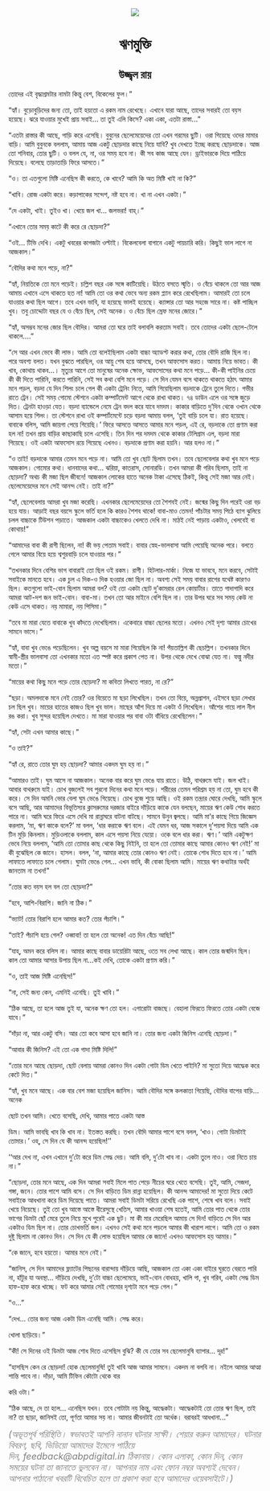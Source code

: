 <div align=center> <img src="./../metadata/images/rabibasariya/ঋণমুক্তি.jpg" align="center" ></div>
<h1 align=center>ঋণমুক্তি</h1>
<h2 align=center>উজ্জ্বল রায়</h2>
<div><p>&#x9A4;&#x9CB;&#x9A6;&#x9C7;&#x9B0; &#x98F;&#x987; &#x9AC;&#x9C3;&#x9A6;&#x9CD;&#x9A7;&#x9BE;&#x9B6;&#x9CD;&#x9B0;&#x9AE;&#x99F;&#x9BE;&#x9B0; &#x9A8;&#x9BE;&#x9AE;&#x99F;&#x9BE; &#x995;&#x9BF;&#x9A8;&#x9CD;&#x9A4;&#x9C1; &#x9AC;&#x9C7;&#x9B6;, &#x9AC;&#x9BF;&#x995;&#x9C7;&#x9B2;&#x9C7;&#x9B0; &#x9AB;&#x9C1;&#x9B2;&#x964;&#x201D;</p><p>&#x201C;&#x9B9;&#x9CD;&#x9AF;&#x9BE;&#x981;&#x964; &#x9AC;&#x9C1;&#x9DC;&#x9CB;&#x9AC;&#x9C1;&#x9DC;&#x9BF;&#x9A6;&#x9C7;&#x9B0; &#x99C;&#x9A8;&#x9CD;&#x9AF; &#x9A4;&#x9CB;, &#x9A4;&#x9BE;&#x987; &#x9B9;&#x9DF;&#x9A4;&#x9CB; &#x98F; &#x9B0;&#x995;&#x9AE; &#x9A8;&#x9BE;&#x9AE; &#x9B0;&#x9C7;&#x996;&#x9C7;&#x99B;&#x9C7;&#x964; &#x98F;&#x996;&#x9BE;&#x9A8;&#x9C7; &#x9AF;&#x9BE;&#x9B0;&#x9BE; &#x986;&#x99B;&#x9C7;, &#x9A4;&#x9BE;&#x9A6;&#x9C7;&#x9B0; &#x9B8;&#x9AC;&#x9BE;&#x9B0;&#x987; &#x9A4;&#x9CB; &#x9AC;&#x9DF;&#x9B8; &#x9B9;&#x9DF;&#x9C7;&#x99B;&#x9C7;&#x964; &#x99D;&#x9B0;&#x9C7; &#x9AF;&#x9BE;&#x993;&#x9DF;&#x9BE;&#x9B0; &#x9AE;&#x9C1;&#x996;&#x9C7;&#x987; &#x9AA;&#x9CD;&#x9B0;&#x9BE;&#x9DF; &#x9B8;&#x9AC;&#x9BE;&#x987;... &#x9A4;&#x9BE; &#x9A4;&#x9C1;&#x987; &#x98F;&#x9B2;&#x9BF; &#x995;&#x9BF;&#x9B8;&#x9C7;? &#x98F;&#x995;&#x9BE; &#x98F;&#x995;&#x9BE;, &#x98F;&#x9A4;&#x99F;&#x9BE; &#x9B0;&#x9BE;&#x9B8;&#x9CD;&#x9A4;&#x9BE;...&#x201D;</p><p>&#x201C;&#x98F;&#x9A4;&#x99F;&#x9BE; &#x9B0;&#x9BE;&#x9B8;&#x9CD;&#x9A4;&#x9BE;&#x9B0; &#x995;&#x9C0; &#x986;&#x99B;&#x9C7;, &#x997;&#x9BE;&#x9DC;&#x9BF; &#x995;&#x9B0;&#x9C7; &#x98F;&#x9B8;&#x9C7;&#x99B;&#x9BF;&#x964; &#x9AC;&#x9C1;&#x9AC;&#x9C1;&#x9A8;&#x9C7;&#x9B0; &#x99B;&#x9C7;&#x9B2;&#x9C7;&#x9AE;&#x9C7;&#x9DF;&#x9C7;&#x9A6;&#x9C7;&#x9B0; &#x9A4;&#x9CB; &#x98F;&#x996;&#x9A8; &#x997;&#x9B0;&#x9AE;&#x9C7;&#x9B0; &#x99B;&#x9C1;&#x99F;&#x9BF;&#x964; &#x993;&#x9B0;&#x9BE; &#x997;&#x9BF;&#x9DF;&#x9C7;&#x99B;&#x9C7; &#x993;&#x9A6;&#x9C7;&#x9B0; &#x9AE;&#x9BE;&#x9AE;&#x9BE;&#x9B0; &#x9AC;&#x9BE;&#x9DC;&#x9BF;&#x964; &#x986;&#x9AE;&#x9BF; &#x9AC;&#x9C1;&#x9AC;&#x9C1;&#x9A8;&#x995;&#x9C7; &#x9AC;&#x9B2;&#x9B2;&#x9BE;&#x9AE;, &#x986;&#x9AE;&#x9BE;&#x9DF; &#x986;&#x99C; &#x98F;&#x995;&#x99F;&#x9C1; &#x99B;&#x9CB;&#x9DC;&#x9A6;&#x9BE;&#x9B0; &#x995;&#x9BE;&#x99B;&#x9C7; &#x9A8;&#x9BF;&#x9DF;&#x9C7; &#x9AF;&#x9BE;&#x9AC;&#x9BF;? &#x996;&#x9C1;&#x9AC; &#x9A6;&#x9C7;&#x996;&#x9A4;&#x9C7; &#x987;&#x99A;&#x9CD;&#x99B;&#x9C7; &#x995;&#x9B0;&#x99B;&#x9C7; &#x99B;&#x9CB;&#x9DC;&#x9A6;&#x9BE;&#x995;&#x9C7;&#x964; &#x986;&#x99C; &#x9A4;&#x9CB; &#x9B6;&#x9A8;&#x9BF;&#x9AC;&#x9BE;&#x9B0;, &#x9A4;&#x9CB;&#x9B0; &#x99B;&#x9C1;&#x99F;&#x9BF;&#x964; &#x993; &#x9AC;&#x9B2;&#x9B2; &#x9AF;&#x9C7;, &#x9A8;&#x9BE;, &#x993;&#x9B0; &#x9B8;&#x9AE;&#x9DF; &#x9B9;&#x9AC;&#x9C7; &#x9A8;&#x9BE;&#x964; &#x995;&#x9C0; &#x9B8;&#x9AC; &#x995;&#x9BE;&#x99C; &#x986;&#x99B;&#x9C7; &#x9AF;&#x9C7;&#x9A8;&#x964; &#x9A1;&#x9CD;&#x9B0;&#x9BE;&#x987;&#x9AD;&#x9BE;&#x9B0;&#x995;&#x9C7; &#x9A6;&#x9BF;&#x9DF;&#x9C7; &#x9AA;&#x9BE;&#x9A0;&#x9BF;&#x9DF;&#x9C7; &#x9A6;&#x9BF;&#x9DF;&#x9C7;&#x99B;&#x9C7;&#x964; &#x9AC;&#x9B2;&#x9C7;&#x99B;&#x9C7; &#x9A4;&#x9BE;&#x9DC;&#x9BE;&#x9A4;&#x9BE;&#x9DC;&#x9BF; &#x9AB;&#x9BF;&#x9B0;&#x9C7; &#x986;&#x9B8;&#x9A4;&#x9C7;&#x964;&#x201D;&#xA0;</p><p>&#x201C;&#x993;&#x964; &#x9A4;&#x9BE; &#x98F;&#x9A4;&#x997;&#x9C1;&#x9B2;&#x9CB; &#x9AE;&#x9BF;&#x9B7;&#x9CD;&#x99F;&#x9BF; &#x98F;&#x9A8;&#x9C7;&#x99B;&#x9BF;&#x9B8; &#x995;&#x9C0; &#x995;&#x9B0;&#x9A4;&#x9C7;, &#x995;&#x9C7; &#x996;&#x9BE;&#x9AC;&#x9C7;? &#x986;&#x9AE;&#x9BF; &#x995;&#x9BF; &#x985;&#x9A4; &#x9AE;&#x9BF;&#x9B7;&#x9CD;&#x99F;&#x9BF; &#x996;&#x9BE;&#x987; &#x9A8;&#x9BE; &#x995;&#x9BF;?&#x201D;</p><p>&#x201C;&#x996;&#x9BE;&#x9AC;&#x9BF;&#x964; &#x9B0;&#x9CB;&#x99C; &#x98F;&#x995;&#x99F;&#x9BE; &#x995;&#x9B0;&#x9C7;&#x964; &#x995;&#x9DC;&#x9BE;&#x9AA;&#x9BE;&#x995;&#x9C7;&#x9B0; &#x9B8;&#x9A8;&#x9CD;&#x9A6;&#x9C7;&#x9B6;, &#x9A8;&#x9B7;&#x9CD;&#x99F; &#x9B9;&#x9AC;&#x9C7; &#x9A8;&#x9BE;&#x964; &#x996;&#x9BE; &#x9A8;&#x9BE; &#x98F;&#x996;&#x9A8; &#x98F;&#x995;&#x99F;&#x9BE;&#x964;&#x201D;</p><p>&#x201C;&#x9A6;&#x9C7; &#x98F;&#x995;&#x99F;&#x9BE;, &#x996;&#x9BE;&#x987;&#x964; &#x9A4;&#x9C1;&#x987;&#x993; &#x996;&#x9BE;&#x964; &#x996;&#x9C7;&#x9DF;&#x9C7; &#x99C;&#x9B2; &#x996;&#x9BE;... &#x99C;&#x9B2;&#x9AD;&#x9B0;&#x9BE;! &#x9AC;&#x9BE;&#x9B9;&#x9CD;&#x200C;&#x964;&#x201D;&#xA0;&#xA0;</p><p>&#x201C;&#x98F;&#x996;&#x9BE;&#x9A8;&#x9C7; &#x9A4;&#x9CB;&#x9B0; &#x9B8;&#x9AE;&#x9DF; &#x995;&#x9BE;&#x99F;&#x9C7; &#x995;&#x9C0; &#x995;&#x9B0;&#x9C7; &#x9B0;&#x9C7; &#x99B;&#x9CB;&#x9DC;&#x9A6;&#x9BE;?&#x201D;&#xA0;</p><p>&#x201C;&#x993;&#x987;... &#x99F;&#x9BF;&#x9AD;&#x9BF; &#x9A6;&#x9C7;&#x996;&#x9BF;&#x964; &#x98F;&#x995;&#x99F;&#x9C1; &#x996;&#x9AC;&#x9B0;&#x9C7;&#x9B0; &#x995;&#x9BE;&#x997;&#x99C;&#x99F;&#x9BE; &#x993;&#x9B2;&#x9CD;&#x99F;&#x9BE;&#x987;&#x964; &#x9AC;&#x9BF;&#x995;&#x9C7;&#x9B2;&#x9AC;&#x9C7;&#x9B2;&#x9BE; &#x9AC;&#x9BE;&#x997;&#x9BE;&#x9A8;&#x9C7; &#x98F;&#x995;&#x99F;&#x9C1; &#x9AA;&#x9BE;&#x9DF;&#x99A;&#x9BE;&#x9B0;&#x9BF; &#x995;&#x9B0;&#x9BF;&#x964; &#x995;&#x9BF;&#x99B;&#x9C1;&#x987; &#x9AD;&#x9BE;&#x9B2; &#x9B2;&#x9BE;&#x997;&#x9C7; &#x9A8;&#x9BE; &#x986;&#x99C;&#x995;&#x9BE;&#x9B2;&#x964;&#x201D;&#xA0;</p><p>&#x201C;&#x9AC;&#x9CC;&#x9A6;&#x9BF;&#x9B0; &#x995;&#x9A5;&#x9BE; &#x9AE;&#x9A8;&#x9C7; &#x9AA;&#x9DC;&#x9C7;, &#x9A8;&#x9BE;?&#x201D;</p><p>&#x201C;&#x9B9;&#x9CD;&#x9AF;&#x9BE;&#x981;, &#x9A8;&#x9BF;&#x9DF;&#x9A4;&#x9BF;&#x995;&#x9C7; &#x9A4;&#x9CB; &#x9AE;&#x9A8;&#x9C7; &#x9AA;&#x9DC;&#x9C7;&#x987;&#x964; &#x99A;&#x9B2;&#x9CD;&#x9B2;&#x9BF;&#x9B6; &#x9AC;&#x99B;&#x9B0; &#x98F;&#x995; &#x9B8;&#x999;&#x9CD;&#x997;&#x9C7; &#x995;&#x9BE;&#x99F;&#x9BF;&#x9DF;&#x9C7;&#x99B;&#x9BF;&#x964; &#x989;&#x9A0;&#x9A4;&#x9C7; &#x9AC;&#x9B8;&#x9A4;&#x9C7; &#x9B8;&#x9CD;&#x9AE;&#x9C3;&#x9A4;&#x9BF;&#x964; &#x993; &#x9AC;&#x9C7;&#x981;&#x99A;&#x9C7; &#x9A5;&#x9BE;&#x995;&#x9B2;&#x9C7; &#x9A4;&#x9CB; &#x986;&#x9B0; &#x986;&#x99C; &#x986;&#x9AE;&#x9BE;&#x9DF; &#x98F;&#x996;&#x9BE;&#x9A8;&#x9C7; &#x98F;&#x9B8;&#x9C7; &#x9A5;&#x9BE;&#x995;&#x9A4;&#x9C7; &#x9B9;&#x9A4; &#x9A8;&#x9BE;! &#x986;&#x9AE;&#x9BF; &#x9A4;&#x9CB; &#x993;&#x9B0; &#x995;&#x9A5;&#x9BE; &#x9AD;&#x9C7;&#x9AC;&#x9C7; &#x985;&#x9A8;&#x9CD;&#x9AF; &#x9B0;&#x995;&#x9AE; &#x9AA;&#x9CD;&#x9B2;&#x9CD;&#x9AF;&#x9BE;&#x9A8; &#x995;&#x9B0;&#x9C7; &#x9B0;&#x9C7;&#x996;&#x9C7;&#x99B;&#x9BF;&#x9B2;&#x9BE;&#x9AE;&#x964; &#x986;&#x9AE;&#x9BE;&#x9B0;&#x987; &#x9A4;&#x9CB; &#x99A;&#x9B2;&#x9C7; &#x9AF;&#x9BE;&#x993;&#x9DF;&#x9BE;&#x9B0; &#x995;&#x9A5;&#x9BE; &#x99B;&#x9BF;&#x9B2; &#x986;&#x997;&#x9C7;&#x964; &#x9A4;&#x9AC;&#x9C7; &#x98F;&#x996;&#x9A8; &#x9AD;&#x9BE;&#x9AC;&#x9BF;, &#x9AF;&#x9BE; &#x9B9;&#x9DF;&#x9C7;&#x99B;&#x9C7; &#x9AD;&#x9BE;&#x9B2;&#x987; &#x9B9;&#x9DF;&#x9C7;&#x99B;&#x9C7;&#x964; &#x995;&#x9CD;&#x9AF;&#x9BE;&#x9A8;&#x9CD;&#x9B8;&#x9BE;&#x9B0; &#x9A4;&#x9CB; &#x986;&#x9B0; &#x9B8;&#x9B9;&#x99C;&#x9C7; &#x9B8;&#x9BE;&#x9B0;&#x9C7; &#x9A8;&#x9BE;&#x964; &#x995;&#x9B7;&#x9CD;&#x99F; &#x9AA;&#x9BE;&#x99A;&#x9CD;&#x99B;&#x9BF;&#x9B2; &#x996;&#x9C1;&#x9AC;&#x964; &#x9A4;&#x9AC;&#x9C1; &#x99A;&#x9CB;&#x9A6;&#x9CD;&#x9A6;&#x9CB;&#x99F;&#x9BE; &#x9AC;&#x99B;&#x9B0; &#x9AF;&#x9C7; &#x993; &#x9AC;&#x9C7;&#x981;&#x99A;&#x9C7; &#x99B;&#x9BF;&#x9B2;, &#x9B8;&#x9C7;&#x987; &#x985;&#x9A8;&#x9C7;&#x995;&#x964; &#x993; &#x9AC;&#x9C7;&#x981;&#x99A;&#x9C7; &#x99B;&#x9BF;&#x9B2; &#x9B8;&#x9CD;&#x9B0;&#x9C7;&#x9AB; &#x9AE;&#x9A8;&#x9C7;&#x9B0; &#x99C;&#x9CB;&#x9B0;&#x9C7;&#x964;&#x201D;&#xA0;</p><p>&#x201C;&#x9B9;&#x9CD;&#x9AF;&#x9BE;&#x981;, &#x985;&#x9B8;&#x9AE;&#x9CD;&#x9AD;&#x9AC; &#x9AE;&#x9A8;&#x9C7;&#x9B0; &#x99C;&#x9CB;&#x9B0; &#x99B;&#x9BF;&#x9B2; &#x9AC;&#x9CC;&#x9A6;&#x9BF;&#x9B0;&#x964; &#x986;&#x9AE;&#x9B0;&#x9BE; &#x9A4;&#x9CB; &#x998;&#x9B0;&#x9C7; &#x9A4;&#x9BE;&#x987; &#x9AC;&#x9B2;&#x9BE;&#x9AC;&#x9B2;&#x9BF; &#x995;&#x9B0;&#x9A4;&#x9BE;&#x9AE; &#x9B8;&#x9AC;&#x9BE;&#x987;&#x964; &#x9A4;&#x9AC;&#x9C7; &#x9A4;&#x9CB;&#x9A6;&#x9C7;&#x9B0; &#x98F;&#x995;&#x99F;&#x9BE; &#x99B;&#x9C7;&#x9B2;&#x9C7;-&#x99F;&#x9C7;&#x9B2;&#x9C7; &#x9A5;&#x9BE;&#x995;&#x9B2;&#x9C7;....&#x201D;&#xA0;&#xA0;</p><p>&#x201C;&#x9B8;&#x9C7; &#x986;&#x9B0; &#x98F;&#x996;&#x9A8; &#x9AD;&#x9C7;&#x9AC;&#x9C7; &#x995;&#x9C0; &#x9B2;&#x9BE;&#x9AD;&#x964; &#x986;&#x9AE;&#x9BF; &#x9A4;&#x9CB; &#x9AC;&#x9B2;&#x9C7;&#x987;&#x99B;&#x9BF;&#x9B2;&#x9BE;&#x9AE; &#x98F;&#x995;&#x99F;&#x9BE; &#x9AC;&#x9BE;&#x99A;&#x9CD;&#x99A;&#x9BE; &#x985;&#x9CD;&#x9AF;&#x9BE;&#x9A1;&#x9AA;&#x9CD;&#x99F; &#x995;&#x9B0;&#x9BE;&#x9B0; &#x995;&#x9A5;&#x9BE;, &#x9A4;&#x9CB;&#x9B0; &#x9AC;&#x9CC;&#x9A6;&#x9BF; &#x9B0;&#x9BE;&#x99C;&#x9BF; &#x99B;&#x9BF;&#x9B2; &#x9A8;&#x9BE;&#x964; &#x9AA;&#x9B0;&#x9C7; &#x985;&#x9AC;&#x9B6;&#x9CD;&#x9AF; &#x9AC;&#x9B2;&#x9A4;&#x964; &#x9AF;&#x996;&#x9A8; &#x9AC;&#x9C1;&#x99D;&#x9A4;&#x9C7; &#x9AA;&#x9BE;&#x9B0;&#x99B;&#x9BF;&#x9B2;, &#x993;&#x9B0; &#x986;&#x9DF;&#x9C1; &#x9B6;&#x9C7;&#x9B7; &#x9B9;&#x9DF;&#x9C7; &#x986;&#x9B8;&#x99B;&#x9C7;, &#x9A4;&#x996;&#x9A8; &#x986;&#x9AB;&#x9B8;&#x9CB;&#x9B8; &#x995;&#x9B0;&#x9A4;&#x964; &#x986;&#x9AE;&#x9BE;&#x9DF; &#x9A8;&#x9BF;&#x9DF;&#x9C7; &#x9AD;&#x9BE;&#x9AC;&#x9A4;&#x964; &#x995;&#x9C0; &#x996;&#x9BE;&#x9AC;, &#x995;&#x9CB;&#x9A5;&#x9BE;&#x9DF; &#x9A5;&#x9BE;&#x995;&#x9AC;...&#x964; &#x9AE;&#x9C3;&#x9A4;&#x9CD;&#x9AF;&#x9C1;&#x9B0; &#x986;&#x997;&#x9C7; &#x9A4;&#x9CB; &#x9AE;&#x9BE;&#x9A8;&#x9C1;&#x9B7;&#x9C7;&#x9B0; &#x985;&#x9A8;&#x9C7;&#x995; &#x995;&#x9CD;&#x9B7;&#x9CB;&#x9AD;, &#x986;&#x9AB;&#x9B8;&#x9CB;&#x9B8;&#x9C7;&#x9B0; &#x995;&#x9A5;&#x9BE; &#x9AE;&#x9A8;&#x9C7; &#x9AA;&#x9DC;&#x9C7;... &#x995;&#x9C0;-&#x995;&#x9C0; &#x9AA;&#x9BE;&#x987;&#x9A8;&#x9BF;&#x9B0; &#x99A;&#x9C7;&#x9DF;&#x9C7; &#x995;&#x9C0; &#x995;&#x9C0; &#x9A6;&#x9BF;&#x9A4;&#x9C7; &#x9AA;&#x9BE;&#x9B0;&#x9BF;&#x9A8;&#x9BF;, &#x995;&#x9B0;&#x9A4;&#x9C7; &#x9AA;&#x9BE;&#x9B0;&#x9BF;&#x9A8;&#x9BF;, &#x9B8;&#x9C7;&#x987; &#x9B8;&#x9AC; &#x995;&#x9A5;&#x9BE; &#x9AC;&#x9C7;&#x9B6;&#x9BF; &#x9AE;&#x9A8;&#x9C7; &#x9AA;&#x9DC;&#x9C7;&#x964; &#x9B8;&#x9C7; &#x9A6;&#x9BF;&#x9A8; &#x9AF;&#x9C7;&#x9AE;&#x9A8; &#x9AC;&#x9B8;&#x9C7; &#x9A5;&#x9BE;&#x995;&#x9A4;&#x9C7; &#x9A5;&#x9BE;&#x995;&#x9A4;&#x9C7; &#x9B9;&#x9A0;&#x9BE;&#x9CE; &#x986;&#x9AE;&#x9BE;&#x9B0; &#x9AE;&#x9A8;&#x9C7; &#x9AA;&#x9DC;&#x9B2;, &#x9AC;&#x9DC;&#x9A6;&#x9BE; &#x9AF;&#x9C7; &#x9A6;&#x9BF;&#x9A8; &#x9B6;&#x9BF;&#x9B2;&#x982; &#x99A;&#x9B2;&#x9C7; &#x997;&#x9C7;&#x9B2; &#x995;&#x9C0; &#x98F;&#x995;&#x99F;&#x9BE; &#x99F;&#x9CD;&#x9B0;&#x9C7;&#x9A8;&#x9BF;&#x982; &#x9A8;&#x9BF;&#x9A4;&#x9C7;, &#x986;&#x9AE;&#x9BF; &#x997;&#x9BF;&#x9DF;&#x9C7;&#x99B;&#x9BF;&#x9B2;&#x9BE;&#x9AE; &#x9AC;&#x9DC;&#x9A6;&#x9BE;&#x995;&#x9C7; &#x99F;&#x9CD;&#x9B0;&#x9C7;&#x9A8;&#x9C7; &#x9A4;&#x9C1;&#x9B2;&#x9C7; &#x9A6;&#x9BF;&#x9A4;&#x9C7;&#x964; &#x997;&#x9AD;&#x9C0;&#x9B0; &#x9B0;&#x9BE;&#x9A4;&#x9C7; &#x99F;&#x9CD;&#x9B0;&#x9C7;&#x9A8;&#x964; &#x9B8;&#x9C7;&#x987; &#x9B8;&#x9AE;&#x9DF; &#x997;&#x9CB;&#x9AE;&#x9CB; &#x9B8;&#x9CD;&#x99F;&#x9C7;&#x9B6;&#x9A8;&#x9C7; &#x98F;&#x995;&#x99F;&#x9BE; &#x995;&#x9AE;&#x9CD;&#x9AA;&#x9BE;&#x9B0;&#x9CD;&#x99F;&#x9AE;&#x9C7;&#x9A8;&#x9CD;&#x99F; &#x986;&#x997;&#x9C7; &#x9A5;&#x9C7;&#x995;&#x9C7; &#x9B0;&#x9BE;&#x996;&#x9BE; &#x9A5;&#x9BE;&#x995;&#x9A4;&#x964; &#x9ED;&#x9EA; &#x9A1;&#x9BE;&#x989;&#x9A8; &#x98F;&#x9B2;&#x9C7; &#x993;&#x9B0; &#x9B8;&#x999;&#x9CD;&#x997;&#x9C7; &#x99C;&#x9C1;&#x9DC;&#x9C7; &#x9A6;&#x9BF;&#x9A4;&#x964; &#x99F;&#x9CD;&#x9B0;&#x9C7;&#x9A8;&#x99F;&#x9BE; &#x9B9;&#x9BE;&#x993;&#x9DC;&#x9BE; &#x9AF;&#x9C7;&#x9A4;&#x964; &#x9AC;&#x9DC;&#x9A6;&#x9BE; &#x9AC;&#x9CD;&#x9AF;&#x9BE;&#x9A8;&#x9CD;&#x9A1;&#x9C7;&#x9B2;&#x9C7; &#x9A8;&#x9C7;&#x9AE;&#x9C7; &#x99F;&#x9CD;&#x9B0;&#x9C7;&#x9A8; &#x9AC;&#x9A6;&#x9B2; &#x995;&#x9B0;&#x9C7; &#x9AF;&#x9BE;&#x9AC;&#x9C7; &#x9A6;&#x9AE;&#x9A6;&#x9AE;&#x964; &#x995;&#x9BE;&#x995;&#x9BE;&#x9B0; &#x9AC;&#x9BE;&#x9DC;&#x9BF;&#x9A4;&#x9C7; &#x9A6;&#x9C1;&#x2019;&#x9A6;&#x9BF;&#x9A8; &#x9A5;&#x9C7;&#x995;&#x9C7; &#x993;&#x996;&#x9BE;&#x9A8; &#x9A5;&#x9C7;&#x995;&#x9C7; &#x986;&#x9B8;&#x9BE;&#x9AE; &#x9B9;&#x9DF;&#x9C7; &#x9B6;&#x9BF;&#x9B2;&#x982;&#x964; &#x9A4;&#x9BE; &#x9B8;&#x9CD;&#x99F;&#x9C7;&#x9B6;&#x9A8;&#x9C7; &#x9B0;&#x9BE;&#x996;&#x9BE; &#x993;&#x987; &#x995;&#x9AE;&#x9CD;&#x9AA;&#x9BE;&#x9B0;&#x9CD;&#x99F;&#x9AE;&#x9C7;&#x9A8;&#x9CD;&#x99F;&#x9C7; &#x99A;&#x9DC;&#x9C7; &#x9AC;&#x9DC;&#x9A6;&#x9BE; &#x986;&#x9AE;&#x9BE;&#x9DF; &#x9AC;&#x9B2;&#x9B2;, &#x2018;&#x9A4;&#x9C1;&#x987; &#x9AC;&#x9BE;&#x9DC;&#x9BF; &#x99A;&#x9B2;&#x9C7; &#x9AF;&#x9BE;&#x964; &#x9B0;&#x9BE;&#x9A4; &#x9B9;&#x9DF;&#x9C7;&#x99B;&#x9C7;&#x964; &#x9AC;&#x9BE;&#x9AC;&#x9BE;&#x995;&#x9C7; &#x9AC;&#x9B2;&#x9BF;&#x9B8;, &#x986;&#x9AE;&#x9BF; &#x99C;&#x9BE;&#x9DF;&#x997;&#x9BE; &#x9AA;&#x9C7;&#x9DF;&#x9C7; &#x997;&#x9BF;&#x9DF;&#x9C7;&#x99B;&#x9BF;&#x964;&#x2019; &#x9AB;&#x9BF;&#x9B0;&#x9C7; &#x986;&#x9B8;&#x9A4;&#x9C7; &#x986;&#x9B8;&#x9A4;&#x9C7; &#x986;&#x9AE;&#x9BE;&#x9B0; &#x9AE;&#x9A8;&#x9C7; &#x9AA;&#x9DC;&#x9B2;, &#x98F;&#x987; &#x9B0;&#x9C7;, &#x9AC;&#x9DC;&#x9A6;&#x9BE;&#x995;&#x9C7; &#x9A4;&#x9CB; &#x9AA;&#x9CD;&#x9B0;&#x9A3;&#x9BE;&#x9AE; &#x995;&#x9B0;&#x9BE; &#x9B9;&#x9B2; &#x9A8;&#x9BE;! &#x9A4;&#x996;&#x9A8; &#x9AA;&#x9CD;&#x9B0;&#x9BE;&#x9DF; &#x9AC;&#x9BE;&#x9A1;&#x9BC;&#x9BF;&#x9B0; &#x995;&#x9BE;&#x99B;&#x9BE;&#x995;&#x9BE;&#x99B;&#x9BF; &#x99A;&#x9B2;&#x9C7; &#x98F;&#x9B8;&#x9C7;&#x99B;&#x9BF;&#x964; &#x9A4;&#x9BF;&#x9A8; &#x9A6;&#x9BF;&#x9A8; &#x9AA;&#x9B0; &#x9A6;&#x9AE;&#x9A6;&#x9AE; &#x9A5;&#x9C7;&#x995;&#x9C7; &#x995;&#x9BE;&#x995;&#x9BE;&#x9B0; &#x99F;&#x9C7;&#x9B2;&#x9BF;&#x997;&#x9CD;&#x9B0;&#x9BE;&#x9AE; &#x98F;&#x9B2;, &#x9AC;&#x9DC;&#x9A6;&#x9BE; &#x9AE;&#x9BE;&#x9B0;&#x9BE; &#x997;&#x9BF;&#x9DF;&#x9C7;&#x99B;&#x9C7;&#x964; &#x993;&#x987; &#x98F;&#x995;&#x99F;&#x9BE; &#x986;&#x9AB;&#x9B8;&#x9CB;&#x9B8; &#x9B0;&#x9DF;&#x9C7; &#x997;&#x9BF;&#x9DF;&#x9C7;&#x99B;&#x9C7; &#x98F;&#x996;&#x9A8;&#x993;&#x964; &#x9AC;&#x9DC;&#x9A6;&#x9BE;&#x995;&#x9C7; &#x9AA;&#x9CD;&#x9B0;&#x9A3;&#x9BE;&#x9AE; &#x995;&#x9B0;&#x9BE; &#x9B9;&#x9DF;&#x9A8;&#x9BF;&#x964; &#x986;&#x9B0; &#x9B9;&#x9B2;&#x993; &#x9A8;&#x9BE;&#x964;&#x201D;&#xA0;</p><p>&#x201C;&#x993; &#x9A4;&#x9BE;&#x987;! &#x9AC;&#x9DC;&#x9A6;&#x9BE;&#x995;&#x9C7; &#x986;&#x9AE;&#x9BE;&#x9B0; &#x9A4;&#x9C7;&#x9AE;&#x9A8; &#x9AE;&#x9A8;&#x9C7; &#x9AA;&#x9DC;&#x9C7; &#x9A8;&#x9BE;&#x964; &#x986;&#x9AE;&#x9BF; &#x9A4;&#x9CB; &#x996;&#x9C1;&#x9AC; &#x99B;&#x9CB;&#x99F; &#x99B;&#x9BF;&#x9B2;&#x9BE;&#x9AE; &#x9A4;&#x996;&#x9A8;&#x964; &#x9A4;&#x9AC;&#x9C7; &#x99B;&#x9C7;&#x9B2;&#x9C7;&#x9AC;&#x9C7;&#x9B2;&#x9BE;&#x9B0; &#x995;&#x9A5;&#x9BE; &#x996;&#x9C1;&#x9AC; &#x9AE;&#x9A8;&#x9C7; &#x9AA;&#x9DC;&#x9C7; &#x986;&#x99C;&#x995;&#x9BE;&#x9B2;&#x964; &#x997;&#x9CB;&#x9AE;&#x9CB;&#x9B0; &#x995;&#x9A5;&#x9BE;&#x964; &#x9A7;&#x9BE;&#x9A8;&#x9AC;&#x9BE;&#x9A6;&#x9C7;&#x9B0; &#x995;&#x9A5;&#x9BE;... &#x99D;&#x9B0;&#x9BF;&#x9DF;&#x9BE;, &#x995;&#x9BE;&#x9A4;&#x9B0;&#x9BE;&#x9B8;, &#x9B8;&#x9CB;&#x9A8;&#x9BE;&#x9B0;&#x9A1;&#x9BF;&#x964; &#x9A4;&#x996;&#x9A8; &#x986;&#x9AE;&#x9B0;&#x9BE; &#x995;&#x9C0; &#x997;&#x9B0;&#x9BF;&#x9AC; &#x99B;&#x9BF;&#x9B2;&#x9BE;&#x9AE;, &#x9A4;&#x9BE;&#x987; &#x9A8;&#x9BE; &#x99B;&#x9CB;&#x9DC;&#x9A6;&#x9BE;? &#x985;&#x9A5;&#x99A; &#x995;&#x9C0; &#x9AE;&#x99C;&#x9BE; &#x99B;&#x9BF;&#x9B2; &#x99C;&#x9C0;&#x9AC;&#x9A8;&#x9C7;! &#x986;&#x99C;&#x995;&#x9BE;&#x9B2; &#x9B2;&#x9CB;&#x995;&#x9C7;&#x9B0; &#x9B9;&#x9BE;&#x9A4;&#x9C7; &#x985;&#x9A8;&#x9C7;&#x995; &#x99F;&#x9BE;&#x995;&#x9BE; &#x98F;&#x9B8;&#x9C7;&#x99B;&#x9C7; &#x9A0;&#x9BF;&#x995;&#x987;, &#x995;&#x9BF;&#x9A8;&#x9CD;&#x9A4;&#x9C1; &#x9B8;&#x9C7;&#x987; &#x9AE;&#x99C;&#x9BE; &#x986;&#x9B0; &#x9A8;&#x9C7;&#x987;&#x964; &#x99B;&#x9C7;&#x9B2;&#x9C7;&#x9AE;&#x9C7;&#x9DF;&#x9C7;&#x9A6;&#x9C7;&#x9B0; &#x9AE;&#x9A8;&#x9C7; &#x9B8;&#x9C7;&#x987; &#x986;&#x9A8;&#x9A8;&#x9CD;&#x9A6; &#x9A8;&#x9C7;&#x987;&#x964; &#x9A4;&#x9BE;&#x987; &#x9A8;&#x9BE;?&#x201D;</p><p>&#x201C;&#x9B9;&#x9CD;&#x9AF;&#x9BE;&#x981;, &#x99B;&#x9C7;&#x9B2;&#x9C7;&#x9AC;&#x9C7;&#x9B2;&#x9BE;&#x9DF; &#x986;&#x9AE;&#x9B0;&#x9BE; &#x996;&#x9C1;&#x9AC; &#x9AE;&#x99C;&#x9BE; &#x995;&#x9B0;&#x9C7;&#x99B;&#x9BF;&#x964; &#x98F;&#x996;&#x9A8;&#x995;&#x9BE;&#x9B0; &#x99B;&#x9C7;&#x9B2;&#x9C7;&#x9AE;&#x9C7;&#x9DF;&#x9C7;&#x9A6;&#x9C7;&#x9B0; &#x9A4;&#x9CB; &#x9B6;&#x9C8;&#x9B6;&#x9AC;&#x987; &#x9A8;&#x9C7;&#x987;&#x964; &#x99C;&#x9A8;&#x9CD;&#x9AE;&#x9C7;&#x9B0; &#x995;&#x9BF;&#x99B;&#x9C1; &#x9A6;&#x9BF;&#x9A8; &#x9AA;&#x9B0;&#x9C7;&#x987; &#x993;&#x9B0;&#x9BE; &#x9AC;&#x9DC; &#x9B9;&#x9DF;&#x9C7; &#x9AF;&#x9BE;&#x9DF;&#x964; &#x986;&#x9DC;&#x9BE;&#x987; &#x9AC;&#x99B;&#x9B0; &#x9AC;&#x9DF;&#x9B8;&#x9C7; &#x9B8;&#x9CD;&#x995;&#x9C1;&#x9B2;&#x9C7; &#x9AD;&#x9B0;&#x9CD;&#x9A4;&#x9BF; &#x9B9;&#x9B2;&#x9C7; &#x995;&#x9BF; &#x995;&#x9BE;&#x9B0;&#x993; &#x9B6;&#x9C8;&#x9B6;&#x9AC; &#x9A5;&#x9BE;&#x995;&#x9C7;! &#x9AC;&#x9BE;&#x9AC;&#x9BE;-&#x9AE;&#x9BE;&#x993; &#x9A4;&#x9C7;&#x9AE;&#x9A8;! &#x9AA;&#x9BE;&#x981;&#x99A;&#x99F;&#x9BE;&#x9B0; &#x9B8;&#x9AE;&#x9DF; &#x9AA;&#x9BF;&#x9A0;&#x9C7; &#x9AC;&#x9CD;&#x9AF;&#x9BE;&#x997; &#x99D;&#x9C1;&#x9B2;&#x9BF;&#x9DF;&#x9C7; &#x99A;&#x9B2;&#x9B2; &#x9AC;&#x9BE;&#x99A;&#x9CD;&#x99A;&#x9BE;&#x995;&#x9C7; &#x99F;&#x9BF;&#x989;&#x9B6;&#x9A8; &#x9AA;&#x9DC;&#x9BE;&#x9A4;&#x9C7;&#x964; &#x986;&#x99C;&#x995;&#x9BE;&#x9B2; &#x98F;&#x995;&#x99F;&#x9BE; &#x9AC;&#x9BE;&#x99A;&#x9CD;&#x99A;&#x9BE;&#x995;&#x9C7;&#x993; &#x996;&#x9C7;&#x9B2;&#x9A4;&#x9C7; &#x9A6;&#x9C7;&#x996;&#x9BF; &#x9A8;&#x9BE;&#x964; &#x9AE;&#x9BE;&#x9A0;&#x987; &#x9A8;&#x9C7;&#x987; &#x9AA;&#x9BE;&#x9DC;&#x9BE;&#x9DF; &#x98F;&#x995;&#x99F;&#x9BE;&#x993;, &#x996;&#x9C7;&#x9B2;&#x9AC;&#x9C7;&#x987; &#x9AC;&#x9BE; &#x995;&#x9CB;&#x9A5;&#x9BE;&#x9DF;!&#x201D;</p><p>&#x201C;&#x986;&#x9AE;&#x9BE;&#x9A6;&#x9C7;&#x9B0; &#x9AC;&#x9BE;&#x9AC;&#x9BE; &#x995;&#x9C0; &#x9B0;&#x9BE;&#x997;&#x9C0; &#x99B;&#x9BF;&#x9B2;&#x9C7;&#x9A8;, &#x9A8;&#x9BE;! &#x995;&#x9C0; &#x9AD;&#x9DF; &#x9AA;&#x9C7;&#x9A4;&#x9BE;&#x9AE; &#x9B8;&#x9AC;&#x9BE;&#x987;&#x964; &#x9AC;&#x9BE;&#x9AC;&#x9BE;&#x9B0; &#x9B8;&#x9CD;&#x9A8;&#x9C7;&#x9B9;-&#x9AD;&#x9BE;&#x9B2;&#x9AC;&#x9BE;&#x9B8;&#x9BE; &#x986;&#x9AE;&#x9BF; &#x9AA;&#x9C7;&#x9DF;&#x9C7;&#x99B;&#x9BF; &#x985;&#x9A8;&#x9C7;&#x995; &#x9AA;&#x9B0;&#x9C7;&#x964; &#x9AC;&#x9B2;&#x9A4;&#x9C7; &#x997;&#x9C7;&#x9B2;&#x9C7; &#x986;&#x9AE;&#x9BE;&#x9B0; &#x9AC;&#x9BF;&#x9DF;&#x9C7; &#x9B9;&#x9DF;&#x9C7; &#x9B6;&#x9CD;&#x9AC;&#x9B6;&#x9C1;&#x9B0;&#x9AC;&#x9BE;&#x9A1;&#x9BC;&#x9BF; &#x99A;&#x9B2;&#x9C7; &#x9AF;&#x9BE;&#x993;&#x9DF;&#x9BE;&#x9B0; &#x9AA;&#x9B0;&#x964;&#x201D;&#xA0;</p><p>&#x201C;&#x9A4;&#x996;&#x9A8;&#x995;&#x9BE;&#x9B0; &#x9A6;&#x9BF;&#x9A8;&#x9C7; &#x9AC;&#x9C7;&#x9B6;&#x9BF;&#x9B0; &#x9AD;&#x9BE;&#x997; &#x9AC;&#x9BE;&#x9AC;&#x9BE;&#x9B0;&#x9BE;&#x987; &#x9A4;&#x9CB; &#x99B;&#x9BF;&#x9B2; &#x993;&#x987; &#x9B0;&#x995;&#x9AE;&#x964; &#x9B0;&#x9BE;&#x997;&#x9C0;&#x964; &#x9B9;&#x9BF;&#x99F;&#x9B2;&#x9BE;&#x9B0;-&#x9AE;&#x9BE;&#x9B0;&#x9CD;&#x995;&#x9BE;&#x964; &#x9A8;&#x9BF;&#x99C;&#x9C7; &#x9AF;&#x9BE; &#x9AD;&#x9BE;&#x9AC;&#x9AC;&#x9C7;, &#x9AE;&#x9A8;&#x9C7; &#x995;&#x9B0;&#x9AC;&#x9C7;, &#x9B8;&#x9C7;&#x99F;&#x9BE;&#x987; &#x9B8;&#x9AC;&#x9BE;&#x987;&#x995;&#x9C7; &#x9AE;&#x9BE;&#x9A8;&#x9A4;&#x9C7; &#x9B9;&#x9AC;&#x9C7;&#x964; &#x98F;&#x995; &#x99A;&#x9C1;&#x9B2; &#x98F; &#x9A6;&#x9BF;&#x995;-&#x993; &#x9A6;&#x9BF;&#x995; &#x9B9;&#x993;&#x9DF;&#x9BE;&#x9B0; &#x99C;&#x9CB; &#x99B;&#x9BF;&#x9B2; &#x9A8;&#x9BE;&#x964; &#x985;&#x9AC;&#x9B6;&#x9CD;&#x9AF; &#x9B8;&#x9C7;&#x987; &#x9B8;&#x9AE;&#x9DF; &#x9AC;&#x9BE;&#x9AC;&#x9BE;&#x9B0; &#x9B0;&#x9BE;&#x997;&#x9C7;&#x9B0; &#x9AF;&#x9A5;&#x9C7;&#x9B7;&#x9CD;&#x99F; &#x995;&#x9BE;&#x9B0;&#x9A3;&#x993; &#x99B;&#x9BF;&#x9B2;&#x964; &#x995;&#x9A4;&#x997;&#x9C1;&#x9B2;&#x9CB; &#x9AD;&#x9BE;&#x987;-&#x9AC;&#x9CB;&#x9A8; &#x99B;&#x9BF;&#x9B2;&#x9BE;&#x9AE; &#x986;&#x9AE;&#x9B0;&#x9BE; &#x9AC;&#x9B2;? &#x993;&#x987; &#x9A4;&#x9CB; &#x98F;&#x995;&#x99F;&#x9BE; &#x99B;&#x9CB;&#x99F; &#x9A6;&#x9C1;&#x2019;&#x995;&#x9BE;&#x9AE;&#x9B0;&#x9BE;&#x9B0; &#x9B0;&#x9C7;&#x9B2; &#x995;&#x9CB;&#x9DF;&#x9BE;&#x9B0;&#x9CD;&#x99F;&#x9BE;&#x9B0;&#x964; &#x9A4;&#x9BE;&#x9A4;&#x9C7; &#x997;&#x9BE;&#x9A6;&#x9BE;&#x997;&#x9BE;&#x9A6;&#x9BF; &#x995;&#x9B0;&#x9C7; &#x986;&#x9AE;&#x9B0;&#x9BE; &#x986;&#x99F;-&#x9A6;&#x9B6; &#x99C;&#x9A8; &#x9AD;&#x9BE;&#x987;-&#x9AC;&#x9CB;&#x9A8;&#x964; &#x9AC;&#x9BE;&#x9AC;&#x9BE;-&#x9AE;&#x9BE;&#x964; &#x9A4;&#x996;&#x9A8; &#x9A4;&#x9CB; &#x986;&#x9B0; &#x9AE;&#x9BE;&#x987;&#x9A8;&#x9C7; &#x9AC;&#x9C7;&#x9B6;&#x9BF; &#x99B;&#x9BF;&#x9B2; &#x9A8;&#x9BE;&#x964; &#x9A4;&#x9BE;&#x9B0; &#x989;&#x9AA;&#x9B0; &#x998;&#x9B0;&#x9C7; &#x9B8;&#x9AC; &#x9B8;&#x9AE;&#x9DF; &#x995;&#x9C7;&#x989; &#x9A8;&#x9BE; &#x995;&#x9C7;&#x989; &#x98F;&#x9B8;&#x9C7; &#x9A5;&#x9BE;&#x995;&#x9A4;&#x964; &#x9A8;&#x9DF; &#x9AE;&#x9BE;&#x9AE;&#x9BE;&#x9B0;&#x9BE;, &#x9A8;&#x9DF; &#x9AA;&#x9BF;&#x9B8;&#x9BF;&#x9AE;&#x9BE;&#x964;&#x201D;</p><p>&#x201C;&#x9A4;&#x9AC;&#x9C7; &#x9AE;&#x9BE; &#x9AE;&#x9BE;&#x9B0;&#x9BE; &#x9AF;&#x9C7;&#x9A4;&#x9C7; &#x9AC;&#x9BE;&#x9AC;&#x9BE;&#x995;&#x9C7; &#x996;&#x9C1;&#x9AC; &#x995;&#x9BE;&#x981;&#x9A6;&#x9A4;&#x9C7; &#x9A6;&#x9C7;&#x996;&#x9C7;&#x99B;&#x9BF;&#x9B2;&#x9BE;&#x9AE;&#x964; &#x98F;&#x995;&#x9C7;&#x9AC;&#x9BE;&#x9B0;&#x9C7; &#x9AC;&#x9BE;&#x99A;&#x9CD;&#x99A;&#x9BE; &#x99B;&#x9C7;&#x9B2;&#x9C7;&#x9B0; &#x9AE;&#x9A4;&#x9CB;&#x964; &#x98F;&#x996;&#x9A8;&#x993; &#x9B8;&#x9C7;&#x987; &#x9A6;&#x9C3;&#x9B6;&#x9CD;&#x9AF; &#x986;&#x9AE;&#x9BE;&#x9B0; &#x99A;&#x9CB;&#x996;&#x9C7;&#x9B0; &#x9B8;&#x9BE;&#x9AE;&#x9A8;&#x9C7; &#x9AD;&#x9BE;&#x9B8;&#x9C7;&#x964;&#x201D;&#xA0;</p><p>&#x201C;&#x9B9;&#x9CD;&#x9AF;&#x9BE;&#x981;, &#x9AC;&#x9BE;&#x9AC;&#x9BE; &#x996;&#x9C1;&#x9AC; &#x9AD;&#x9C7;&#x999;&#x9C7; &#x9AA;&#x9DC;&#x9C7;&#x99B;&#x9BF;&#x9B2;&#x9C7;&#x9A8;&#x964; &#x996;&#x9C1;&#x9AC; &#x985;&#x9B2;&#x9CD;&#x9AA; &#x9AC;&#x9DF;&#x9B8;&#x9C7; &#x9AE;&#x9BE; &#x9AE;&#x9BE;&#x9B0;&#x9BE; &#x997;&#x9BF;&#x9DF;&#x9C7;&#x99B;&#x9BF;&#x9B2; &#x995;&#x9BF; &#x9A8;&#x9BE;! &#x9AA;&#x981;&#x9DF;&#x9A4;&#x9BE;&#x9B2;&#x9CD;&#x9B2;&#x9BF;&#x9B6; &#x995;&#x9C0; &#x99B;&#x9C7;&#x99A;&#x9B2;&#x9CD;&#x9B2;&#x9BF;&#x9B6;&#x964; &#x9A4;&#x996;&#x9A8;&#x995;&#x9BE;&#x9B0; &#x9A6;&#x9BF;&#x9A8;&#x9C7; &#x9B8;&#x9CD;&#x9AC;&#x9BE;&#x9AE;&#x9C0;-&#x9B8;&#x9CD;&#x9A4;&#x9CD;&#x9B0;&#x9C0;&#x9B0; &#x9AD;&#x9BE;&#x9B2;&#x9AC;&#x9BE;&#x9B8;&#x9BE; &#x9A4;&#x9CB; &#x98F;&#x996;&#x9A8;&#x995;&#x9BE;&#x9B0; &#x9AE;&#x9A4;&#x9CB; &#x98F;&#x9A4; &#x9B8;&#x9CD;&#x9AA;&#x9B7;&#x9CD;&#x99F; &#x995;&#x9B0;&#x9C7; &#x9AA;&#x9CD;&#x9B0;&#x995;&#x9BE;&#x9B6; &#x9AA;&#x9C7;&#x9A4; &#x9A8;&#x9BE;&#x964; &#x989;&#x9AA;&#x9B0; &#x9A5;&#x9C7;&#x995;&#x9C7; &#x9A6;&#x9C7;&#x996;&#x9C7; &#x9AC;&#x9CB;&#x99D;&#x9BE; &#x9AF;&#x9C7;&#x9A4; &#x9A8;&#x9BE;&#x964; &#x9AB;&#x9B2;&#x9CD;&#x997;&#x9C1; &#x9A8;&#x9A6;&#x9C0;&#x9B0; &#x9AE;&#x9A4;&#x9CB;&#x964;&#x201D;&#xA0;</p><p>&#x201C;&#x9AE;&#x9BE;&#x9DF;&#x9C7;&#x9B0; &#x995;&#x9A5;&#x9BE; &#x995;&#x9BF;&#x99B;&#x9C1; &#x9AE;&#x9A8;&#x9C7; &#x9AA;&#x9DC;&#x9C7; &#x9A4;&#x9CB;&#x9B0; &#x99B;&#x9CB;&#x9DC;&#x9A6;&#x9BE;? &#x9AE;&#x9BE; &#x995;&#x9AC;&#x9BF;&#x9A4;&#x9BE; &#x9B2;&#x9BF;&#x996;&#x9A4;&#x9C7; &#x9AA;&#x9BE;&#x9B0;&#x9A4;, &#x9A8;&#x9BE; &#x9B0;&#x9C7;?&#x201D;</p><p>&#x201C;&#x99B;&#x9DC;&#x9BE;&#x964; &#x985;&#x9AE;&#x9B2;&#x9A6;&#x9BE;&#x995;&#x9C7; &#x9AE;&#x9A8;&#x9C7; &#x9A8;&#x9C7;&#x987; &#x9A4;&#x9CB;&#x9B0;? &#x993;&#x9B0; &#x9AC;&#x9BF;&#x9DF;&#x9C7;&#x9A4;&#x9C7; &#x9AE;&#x9BE; &#x99B;&#x9DC;&#x9BE; &#x9B2;&#x9BF;&#x996;&#x9C7;&#x99B;&#x9BF;&#x9B2;&#x964; &#x9A4;&#x996;&#x9A8; &#x9A4;&#x9CB; &#x9AC;&#x9BF;&#x9DF;&#x9C7;, &#x985;&#x9A8;&#x9CD;&#x9A8;&#x9AA;&#x9CD;&#x9B0;&#x9BE;&#x9B6;&#x9A8;, &#x98F;&#x987;&#x9B8;&#x9AC;&#x9C7; &#x99B;&#x9DC;&#x9BE; &#x9B2;&#x9C7;&#x996;&#x9BE;&#x9B0; &#x99A;&#x9B2; &#x99B;&#x9BF;&#x9B2; &#x996;&#x9C1;&#x9AC;&#x964; &#x9AE;&#x9BE;&#x9DF;&#x9C7;&#x9B0; &#x9B9;&#x9BE;&#x9A4;&#x9C7;&#x9B0; &#x995;&#x9BE;&#x99C;&#x993; &#x99B;&#x9BF;&#x9B2; &#x996;&#x9C1;&#x9AC; &#x9AD;&#x9BE;&#x9B2;&#x964; &#x9AE;&#x9BE;&#x99B;&#x9C7;&#x9B0; &#x986;&#x981;&#x9B6; &#x9A6;&#x9BF;&#x9DF;&#x9C7; &#x9AE;&#x9BE; &#x98F;&#x995;&#x99F;&#x9BE; &#x993;&#x981; &#x9B2;&#x9BF;&#x996;&#x9C7;&#x99B;&#x9BF;&#x9B2;&#x964; &#x986;&#x981;&#x9B6;&#x9C7;&#x9B0; &#x997;&#x9BE;&#x9DF;&#x9C7; &#x9B2;&#x9BE;&#x9B2; &#x9A8;&#x9C0;&#x9B2; &#x9B0;&#x999; &#x995;&#x9B0;&#x9BE;&#x964; &#x996;&#x9C1;&#x9AC; &#x9B8;&#x9C1;&#x9A8;&#x9CD;&#x9A6;&#x9B0; &#x9B9;&#x9DF;&#x9C7;&#x99B;&#x9BF;&#x9B2; &#x9A6;&#x9C7;&#x996;&#x9A4;&#x9C7;&#x964; &#x9AE;&#x9BE; &#x9AE;&#x9BE;&#x9B0;&#x9BE; &#x9AF;&#x9BE;&#x993;&#x9DF;&#x9BE;&#x9B0; &#x9AA;&#x9B0; &#x9AC;&#x9BE;&#x9AC;&#x9BE; &#x993;&#x99F;&#x9BE; &#x9AC;&#x9BE;&#x981;&#x9A7;&#x9BF;&#x9DF;&#x9C7; &#x9B0;&#x9C7;&#x996;&#x9C7;&#x99B;&#x9BF;&#x9B2;&#x9C7;&#x9A8;&#x964;&#x201D;&#xA0;</p><p>&#x201C;&#x9B9;&#x9CD;&#x9AF;&#x9BE;&#x981;, &#x9B8;&#x9C7;&#x99F;&#x9BE; &#x98F;&#x996;&#x9A8; &#x986;&#x9AE;&#x9BE;&#x9B0; &#x995;&#x9BE;&#x99B;&#x9C7;&#x964;&#x201D;</p><p>&#x201C;&#x993; &#x9A4;&#x9BE;&#x987;?&#x201D;&#xA0;</p><p>&#x201C;&#x9B9;&#x9CD;&#x9AF;&#x9BE;&#x981; &#x9B0;&#x9C7;, &#x9B0;&#x9BE;&#x9A4;&#x9C7; &#x9A4;&#x9CB;&#x9B0; &#x998;&#x9C1;&#x9AE; &#x9B9;&#x9DF; &#x99B;&#x9CB;&#x9DC;&#x9A6;&#x9BE;? &#x986;&#x9AE;&#x9BE;&#x9B0; &#x98F;&#x995;&#x9A6;&#x9AE; &#x998;&#x9C1;&#x9AE; &#x9B9;&#x9DF; &#x9A8;&#x9BE;&#x964;&#x201D;</p><p>&#x201C;&#x986;&#x9AE;&#x9BE;&#x9B0;&#x993; &#x9A4;&#x9BE;&#x987;&#x964; &#x998;&#x9C1;&#x9AE; &#x986;&#x9B8;&#x9C7; &#x9A8;&#x9BE; &#x986;&#x99C;&#x995;&#x9BE;&#x9B2;&#x964; &#x985;&#x9A8;&#x9C7;&#x995; &#x9AC;&#x9BE;&#x9B0; &#x995;&#x9B0;&#x9C7; &#x998;&#x9C1;&#x9AE; &#x9AD;&#x9C7;&#x999;&#x9C7; &#x9AF;&#x9BE;&#x9DF; &#x9B0;&#x9BE;&#x9A4;&#x9C7;&#x964; &#x989;&#x9A0;&#x9BF;, &#x9AC;&#x9BE;&#x9A5;&#x9B0;&#x9C1;&#x9AE;&#x9C7; &#x9AF;&#x9BE;&#x987;&#x964; &#x99C;&#x9B2; &#x996;&#x9BE;&#x987;&#x964; &#x986;&#x9AC;&#x9BE;&#x9B0; &#x9AC;&#x9BE;&#x9A5;&#x9B0;&#x9C1;&#x9AE;&#x9C7; &#x9AF;&#x9BE;&#x987;&#x964; &#x99A;&#x9CB;&#x996; &#x9AC;&#x9C1;&#x99C;&#x9B2;&#x9C7;&#x987; &#x9B8;&#x9AC; &#x9AA;&#x9C1;&#x9B0;&#x9A8;&#x9CB; &#x9A6;&#x9BF;&#x9A8;&#x9C7;&#x9B0; &#x995;&#x9A5;&#x9BE; &#x9AE;&#x9A8;&#x9C7; &#x9AA;&#x9DC;&#x9C7;&#x964; &#x9B6;&#x9B0;&#x9C0;&#x9B0;&#x9C7;&#x9B0; &#x9A4;&#x9C7;&#x9AE;&#x9A8; &#x9AA;&#x9B0;&#x9BF;&#x9B6;&#x9CD;&#x9B0;&#x9AE; &#x9B9;&#x9DF; &#x9A8;&#x9BE; &#x9A4;&#x9CB;, &#x998;&#x9C1;&#x9AE; &#x9B9;&#x9AC;&#x9C7; &#x995;&#x9C0; &#x995;&#x9B0;&#x9C7;&#x964; &#x9B8;&#x9C7; &#x9A6;&#x9BF;&#x9A8; &#x985;&#x9AE;&#x9A8;&#x9BF; &#x9AD;&#x9CB;&#x9B0; &#x9AC;&#x9C7;&#x9B2;&#x9BE; &#x998;&#x9C1;&#x9AE; &#x9AD;&#x9C7;&#x999;&#x9C7; &#x997;&#x9BF;&#x9DF;&#x9C7;&#x99B;&#x9C7;&#x964; &#x99A;&#x9CB;&#x996; &#x9AC;&#x9C1;&#x99C;&#x9C7; &#x9B6;&#x9C1;&#x9DF;&#x9C7; &#x986;&#x99B;&#x9BF;&#x964; &#x993;&#x987; &#x9B0;&#x995;&#x9AE; &#x9A4;&#x9A8;&#x9CD;&#x9A6;&#x9CD;&#x9B0;&#x9BE;&#x9B0; &#x998;&#x9CB;&#x9B0;&#x9C7; &#x9A6;&#x9C7;&#x996;&#x99B;&#x9BF;, &#x986;&#x9AE;&#x9BF; &#x9B8;&#x9CD;&#x995;&#x9C1;&#x9B2;&#x9C7; &#x9AC;&#x9B8;&#x9C7; &#x986;&#x99B;&#x9BF;, &#x986;&#x9B0; &#x986;&#x9AE;&#x9BE;&#x9A6;&#x9C7;&#x9B0; &#x9AC;&#x9BF;&#x9AD;&#x9C2;&#x9A4;&#x9BF;&#x9B8;&#x9CD;&#x9AF;&#x9B0; &#x995;&#x9CD;&#x9B2;&#x9BE;&#x9B8;&#x9B0;&#x9C1;&#x9AE;&#x9C7;&#x9B0; &#x9A6;&#x9B0;&#x99C;&#x9BE;&#x9B0; &#x9AC;&#x9BE;&#x987;&#x9B0;&#x9C7; &#x9A6;&#x9BE;&#x981;&#x9DC;&#x9BF;&#x9DF;&#x9C7; &#x995;&#x9BE;&#x995;&#x9C7; &#x9AF;&#x9C7;&#x9A8; &#x9AC;&#x9B2;&#x99B;&#x9C7;&#x9A8;, &#x9AE;&#x9BE;&#x9DF;&#x9C7;&#x9B0; &#x98B;&#x9A3; &#x995;&#x9C7;&#x989; &#x9B6;&#x9CB;&#x9A7; &#x995;&#x9B0;&#x9A4;&#x9C7; &#x9AA;&#x9BE;&#x9B0;&#x9C7; &#x9A8;&#x9BE;&#x964; &#x986;&#x9AE;&#x9BF; &#x998;&#x9B0;&#x9C7; &#x9AB;&#x9BF;&#x9B0;&#x9C7; &#x98F;&#x9B8;&#x9C7; &#x9A6;&#x9C7;&#x996;&#x9BF; &#x9AE;&#x9BE; &#x9B0;&#x9BE;&#x9A8;&#x9CD;&#x9A8;&#x9BE;&#x998;&#x9B0;&#x9C7; &#x9AC;&#x9BE;&#x99F;&#x9A8;&#x9BE; &#x9AC;&#x9BE;&#x99F;&#x99B;&#x9C7;&#x964; &#x9B8;&#x9BE;&#x9AE;&#x9A8;&#x9C7; &#x989;&#x9A8;&#x9C1;&#x9A8; &#x99C;&#x9CD;&#x9AC;&#x9B2;&#x99B;&#x9C7;&#x964; &#x986;&#x9AE;&#x9BF; &#x9AE;&#x9BE;&#x2019;&#x9B0; &#x995;&#x9BE;&#x99B;&#x9C7; &#x997;&#x9BF;&#x9DF;&#x9C7; &#x99C;&#x9BF;&#x99C;&#x9CD;&#x99E;&#x9C7;&#x9B8; &#x995;&#x9B0;&#x9B2;&#x9BE;&#x9AE;, &#x2018;&#x9AE;&#x9BE;, &#x98B;&#x9A3; &#x995;&#x9BE;&#x995;&#x9C7; &#x9AC;&#x9B2;&#x9C7;?&#x2019; &#x9AE;&#x9BE; &#x9AC;&#x9B2;&#x9B2;, &#x2018;&#x9A7;&#x9BE;&#x9B0; &#x995;&#x9B0;&#x9BE;&#x995;&#x9C7; &#x98B;&#x9A3; &#x9AC;&#x9B2;&#x9C7;&#x964; &#x98F;&#x987; &#x9AF;&#x9C7;&#x9AE;&#x9A8; &#x9A7;&#x9B0;, &#x986;&#x99C; &#x9B8;&#x995;&#x9BE;&#x9B2;&#x9C7; &#x9A6;&#x9C1;&#x2019;&#x9AA;&#x9DF;&#x9B8;&#x9BE; &#x9A6;&#x9BF;&#x9DF;&#x9C7; &#x986;&#x9AE;&#x9BF; &#x98F;&#x995; &#x99F;&#x9BF;&#x9A8; &#x9AE;&#x9C1;&#x9DC;&#x9BF; &#x995;&#x9BF;&#x9A8;&#x9B2;&#x9BE;&#x9AE;&#x964; &#x9AE;&#x9C1;&#x9DC;&#x9BF;&#x993;&#x9B2;&#x9BE;&#x995;&#x9C7; &#x9AC;&#x9B2;&#x9B2;&#x9BE;&#x9AE;, &#x995;&#x9BE;&#x9B2; &#x98F;&#x9B8;&#x9C7; &#x9AA;&#x9DF;&#x9B8;&#x9BE; &#x9A8;&#x9BF;&#x9DF;&#x9C7; &#x9AF;&#x9C7;&#x9DF;&#x9CB;&#x964; &#x993;&#x995;&#x9C7; &#x9AC;&#x9B2;&#x9C7; &#x9A7;&#x9BE;&#x9B0; &#x995;&#x9B0;&#x9BE;&#x964; &#x98B;&#x9A3;&#x964;&#x2019; &#x986;&#x9AE;&#x9BF; &#x98F;&#x995;&#x99F;&#x9C1;&#x995;&#x9CD;&#x9B7;&#x9A3; &#x9AD;&#x9C7;&#x9AC;&#x9C7; &#x9A8;&#x9BF;&#x9DF;&#x9C7; &#x9AC;&#x9B2;&#x9B2;&#x9BE;&#x9AE;, &#x2018;&#x986;&#x9AE;&#x9BF; &#x9A4;&#x9CB; &#x9A4;&#x9CB;&#x9AE;&#x9BE;&#x9B0; &#x995;&#x9BE;&#x99B; &#x9A5;&#x9C7;&#x995;&#x9C7; &#x995;&#x9BF;&#x99B;&#x9C1; &#x9A8;&#x9BF;&#x987;&#x9A8;&#x9BF;, &#x9A4;&#x9BE; &#x9B9;&#x9B2;&#x9C7; &#x9A4;&#x9CB; &#x9A4;&#x9CB;&#x9AE;&#x9BE;&#x9B0; &#x995;&#x9BE;&#x99B;&#x9C7; &#x986;&#x9AE;&#x9BE;&#x9B0; &#x995;&#x9CB;&#x9A8;&#x993; &#x98B;&#x9A3; &#x9A8;&#x9C7;&#x987;!&#x2019; &#x9AE;&#x9BE; &#x995;&#x9C0; &#x9AC;&#x9C1;&#x99D;&#x9C7;&#x99B;&#x9BF;&#x9B2; &#x995;&#x9C7; &#x99C;&#x9BE;&#x9A8;&#x9C7;&#x964; &#x9B9;&#x9BE;&#x9B8;&#x9B2;&#x964; &#x9AC;&#x9B2;&#x9B2;, &#x2018;&#x9A8;&#x9BE;, &#x986;&#x9AE;&#x9BE;&#x9B0; &#x995;&#x9BE;&#x99B;&#x9C7; &#x9A4;&#x9CB;&#x9B0; &#x995;&#x9CB;&#x9A8;&#x993; &#x98B;&#x9A3; &#x9A8;&#x9C7;&#x987;&#x964; &#x9A4;&#x9CB;&#x995;&#x9C7; &#x9B6;&#x9CB;&#x9A7; &#x9A6;&#x9BF;&#x9A4;&#x9C7; &#x9B9;&#x9AC;&#x9C7; &#x9A8;&#x9BE;&#x964;&#x2019; &#x986;&#x9AE;&#x9BF; &#x9B2;&#x9BE;&#x9AB;&#x9BE;&#x9A4;&#x9C7; &#x9B2;&#x9BE;&#x9AB;&#x9BE;&#x9A4;&#x9C7; &#x99A;&#x9B2;&#x9C7; &#x997;&#x9C7;&#x9B2;&#x9BE;&#x9AE;&#x964; &#x998;&#x9C1;&#x9AE;&#x99F;&#x9BE; &#x9AD;&#x9C7;&#x999;&#x9C7; &#x997;&#x9C7;&#x9B2;... &#x98F;&#x996;&#x9A8; &#x9AD;&#x9BE;&#x9AC;&#x9BF;, &#x995;&#x9C0; &#x9AC;&#x9CB;&#x995;&#x9BE; &#x99B;&#x9BF;&#x9B2;&#x9BE;&#x9AE; &#x986;&#x9AE;&#x9BF;&#x964; &#x9AE;&#x9BE;&#x9DF;&#x9C7;&#x9B0; &#x98B;&#x9A3; &#x995;&#x9A5;&#x9BE;&#x99F;&#x9BE;&#x9B0; &#x985;&#x9B0;&#x9CD;&#x9A5;&#x987; &#x99C;&#x9BE;&#x9A8;&#x9A4;&#x9BE;&#x9AE; &#x9A8;&#x9BE; &#x9A4;&#x996;&#x9A8;!&#x201D;&#xA0;</p><p>&#x201C;&#x9A4;&#x9CB;&#x9B0; &#x995;&#x9A4; &#x9AC;&#x9DF;&#x9B8; &#x9B9;&#x9B2; &#x9AC;&#x9B2; &#x9A4;&#x9CB; &#x99B;&#x9CB;&#x9DC;&#x9A6;&#x9BE;?&#x201D;</p><p>&#x201C;&#x9B9;&#x9AC;&#x9C7;, &#x986;&#x9B6;&#x9BF;-&#x9AC;&#x9BF;&#x9B0;&#x9BE;&#x9B6;&#x9BF;&#x964; &#x99C;&#x9BE;&#x9A8;&#x9BF; &#x9A8;&#x9BE; &#x9A0;&#x9BF;&#x995;&#x964;&#x201D;</p><p>&#x201C;&#x9AD;&#x9CD;&#x9AF;&#x9BE;&#x99F;! &#x9A4;&#x9CB;&#x9B0; &#x9AC;&#x9BF;&#x9B0;&#x9BE;&#x9B6;&#x9BF; &#x9B9;&#x9B2;&#x9C7; &#x986;&#x9AE;&#x9BE;&#x9B0; &#x995;&#x9A4;? &#x9A4;&#x9CB;&#x9B0; &#x9AA;&#x981;&#x99A;&#x9BE;&#x9B6;&#x9BF;&#x964;&#x201D;</p><p>&#x201C;&#x9A4;&#x9BE;&#x987;? &#x9AA;&#x981;&#x99A;&#x9BE;&#x9B6;&#x9BF; &#x9B9;&#x9DF;&#x9C7; &#x997;&#x9C7;&#x9B2;? &#x993;&#x9AC;&#x9CD;&#x9AC;&#x9BE;&#x9AC;&#x9BE;! &#x9A4;&#x9BE; &#x9B9;&#x9B2;&#x9C7; &#x9A4;&#x9CB; &#x985;&#x9A8;&#x9C7;&#x995;! &#x98F;&#x9A4; &#x9A6;&#x9BF;&#x9A8; &#x9AC;&#x9C7;&#x981;&#x99A;&#x9C7; &#x986;&#x99B;&#x9BF;!&#x201D;</p><p>&#x201C;&#x9AF;&#x9BE;&#x9B9;&#x9CD;&#x200C;, &#x985;&#x9AE;&#x9A8; &#x995;&#x9B0;&#x9C7; &#x9AC;&#x9B2;&#x9BF;&#x9B8; &#x9A8;&#x9BE;&#x964; &#x986;&#x9AE;&#x9BE;&#x9B0; &#x995;&#x9BE;&#x99B;&#x9C7; &#x9AC;&#x9BE;&#x9AC;&#x9BE;&#x9B0; &#x9A1;&#x9BE;&#x9DF;&#x9C7;&#x9B0;&#x9BF;&#x99F;&#x9BE; &#x986;&#x99B;&#x9C7;, &#x993;&#x9A4;&#x9C7; &#x9B8;&#x9AC; &#x9B2;&#x9C7;&#x996;&#x9BE; &#x986;&#x99B;&#x9C7;&#x964; &#x995;&#x9BE;&#x9B2; &#x9A4;&#x9CB;&#x9B0; &#x99C;&#x9A8;&#x9CD;&#x9AE;&#x9A6;&#x9BF;&#x9A8; &#x99B;&#x9BF;&#x9B2;&#x964; &#x995;&#x9BE;&#x9B2; &#x9A4;&#x9CB; &#x986;&#x9AE;&#x9BE;&#x9B0; &#x986;&#x9B8;&#x9BE;&#x9B0; &#x989;&#x9AA;&#x9BE;&#x9DF; &#x99B;&#x9BF;&#x9B2; &#x9A8;&#x9BE;...&#x995;&#x987; &#x9A6;&#x9C7;&#x996;&#x9BF;, &#x9A4;&#x9CB;&#x995;&#x9C7; &#x98F;&#x995;&#x99F;&#x9BE; &#x9AA;&#x9CD;&#x9B0;&#x9A3;&#x9BE;&#x9AE; &#x995;&#x9B0;&#x9BF;&#x964;&#x201D;&#xA0;</p><p>&#x201C;&#x993;, &#x9A4;&#x9BE;&#x987; &#x986;&#x99C; &#x9AE;&#x9BF;&#x9B7;&#x9CD;&#x99F;&#x9BF; &#x98F;&#x9A8;&#x9C7;&#x99B;&#x9BF;&#x9B8;!&#x201D;</p><p>&#x201C;&#x9A8;&#x9BE;, &#x9B8;&#x9C7;&#x987; &#x99C;&#x9A8;&#x9CD;&#x9AF; &#x995;&#x9C7;&#x9A8;, &#x98F;&#x9AE;&#x9A8;&#x9BF;&#x987; &#x98F;&#x9A8;&#x9C7;&#x99B;&#x9BF;&#x964; &#x9A4;&#x9C1;&#x987; &#x996;&#x9BE;&#x9AC;&#x9BF;&#x964;&#x201D;</p><p>&#x201C;&#x9A0;&#x9BF;&#x995; &#x986;&#x99B;&#x9C7;, &#x9A4;&#x9BE; &#x9B9;&#x9B2;&#x9C7; &#x986;&#x99C; &#x9A4;&#x9C1;&#x987; &#x9AF;&#x9BE;, &#x985;&#x9A8;&#x9C7;&#x995; &#x995;&#x9CD;&#x9B7;&#x9A3; &#x9A4;&#x9CB; &#x9B9;&#x9B2;&#x964; &#x98F;&#x997;&#x9BE;&#x9B0;&#x9CB;&#x99F;&#x9BE; &#x9AC;&#x9BE;&#x99C;&#x99B;&#x9C7;&#x964; &#x9AC;&#x9C7;&#x9B9;&#x9BE;&#x9B2;&#x9BE; &#x9AB;&#x9BF;&#x9B0;&#x9A4;&#x9C7; &#x9AB;&#x9BF;&#x9B0;&#x9A4;&#x9C7; &#x9A4;&#x9CB;&#x9B0; &#x98F;&#x995;&#x99F;&#x9BE; &#x9AC;&#x9C7;&#x99C;&#x9C7; &#x9AF;&#x9BE;&#x9AC;&#x9C7;&#x964;&#x201D;</p><p>&#x201C;&#x9A6;&#x9BE;&#x981;&#x9DC;&#x9BE; &#x9A8;&#x9BE;, &#x986;&#x9B0; &#x98F;&#x995;&#x99F;&#x9C1; &#x9AC;&#x9B8;&#x9BF;&#x964; &#x986;&#x9B0; &#x9A4;&#x9CB; &#x995;&#x9AC;&#x9C7; &#x986;&#x9B8;&#x9BE; &#x9B9;&#x9AC;&#x9C7; &#x99C;&#x9BE;&#x9A8;&#x9BF; &#x9A8;&#x9BE;&#x964; &#x9A4;&#x9CB;&#x9B0; &#x99C;&#x9A8;&#x9CD;&#x9AF; &#x98F;&#x995;&#x99F;&#x9BE; &#x99C;&#x9BF;&#x9A8;&#x9BF;&#x9B8; &#x98F;&#x9A8;&#x9C7;&#x99B;&#x9BF; &#x99B;&#x9CB;&#x9DC;&#x9A6;&#x9BE;&#x964;&#x201D;</p><p>&#x201C;&#x986;&#x9AC;&#x9BE;&#x9B0; &#x995;&#x9C0; &#x99C;&#x9BF;&#x9A8;&#x9BF;&#x9B8;? &#x98F;&#x987; &#x9A4;&#x9CB; &#x98F;&#x995; &#x997;&#x9BE;&#x9A6;&#x9BE; &#x9AE;&#x9BF;&#x9B7;&#x9CD;&#x99F;&#x9BF; &#x9A6;&#x9BF;&#x9B2;&#x9BF;!&#x201D;&#xA0; &#xA0;</p><p>&#x201C;&#x9A4;&#x9CB;&#x9B0; &#x9AE;&#x9A8;&#x9C7; &#x986;&#x99B;&#x9C7; &#x99B;&#x9CB;&#x9DC;&#x9A6;&#x9BE;, &#x99B;&#x9CB;&#x99F; &#x9AC;&#x9C7;&#x9B2;&#x9BE;&#x9DF; &#x986;&#x9AE;&#x9B0;&#x9BE; &#x995;&#x9CB;&#x9A8;&#x993; &#x9A6;&#x9BF;&#x9A8; &#x98F;&#x995;&#x99F;&#x9BE; &#x997;&#x9CB;&#x99F;&#x9BE; &#x9A1;&#x9BF;&#x9AE; &#x996;&#x9C7;&#x9A4;&#x9C7; &#x9AA;&#x9BE;&#x987;&#x9A8;&#x9BF;? &#x9AE;&#x9BE; &#x9B8;&#x9C1;&#x9A4;&#x9CB; &#x9A6;&#x9BF;&#x9DF;&#x9C7; &#x986;&#x9A6;&#x9CD;&#x9A7;&#x9C7;&#x995; &#x995;&#x9B0;&#x9C7; &#x995;&#x9C7;&#x99F;&#x9C7; &#x9A6;&#x9BF;&#x9A4;&#x964;&#x201D;</p><p>&#x201C;&#x9B9;&#x9CD;&#x9AF;&#x9BE;&#x981;, &#x996;&#x9C1;&#x9AC; &#x9AE;&#x9A8;&#x9C7; &#x986;&#x99B;&#x9C7;&#x964; &#x98F;&#x995; &#x9AC;&#x9BE;&#x9B0; &#x9AC;&#x9C7;&#x9B6; &#x9AE;&#x99C;&#x9BE; &#x9B9;&#x9DF;&#x9C7;&#x99B;&#x9BF;&#x9B2; &#x99C;&#x9BE;&#x9A8;&#x9BF;&#x9B8;&#x964; &#x986;&#x9AE;&#x9BF; &#x9AC;&#x9CC;&#x9A6;&#x9BF;&#x9B0; &#x9B8;&#x999;&#x9CD;&#x997;&#x9C7; &#x995;&#x9B2;&#x995;&#x9BE;&#x9A4;&#x9BE; &#x997;&#x9BF;&#x9DF;&#x9C7;&#x99B;&#x9BF;, &#x9AC;&#x9CC;&#x9A6;&#x9BF;&#x9B0; &#x9AC;&#x9BE;&#x9AA;&#x9C7;&#x9B0; &#x9AC;&#x9BE;&#x9DC;&#x9BF;... &#x985;&#x9A8;&#x9C7;&#x995;&#xA0;</p><p>&#x99B;&#x9CB;&#x99F; &#x9A4;&#x996;&#x9A8; &#x986;&#x9AE;&#x9BF;&#x964; &#x996;&#x9C7;&#x9A4;&#x9C7; &#x9AC;&#x9B8;&#x9C7;&#x99B;&#x9BF;, &#x9A6;&#x9C7;&#x996;&#x9BF;, &#x986;&#x9AE;&#x9BE;&#x9B0; &#x9AA;&#x9BE;&#x9A4;&#x9C7; &#x98F;&#x995;&#x99F;&#x9BE; &#x986;&#x9B8;&#x9CD;&#x9A4;&#xA0;</p><p>&#x9A1;&#x9BF;&#x9AE;&#x964; &#x986;&#x9AE;&#x9BF; &#x9AD;&#x9BE;&#x9AC;&#x99B;&#x9BF; &#x996;&#x9BE;&#x9AC; &#x995;&#x9BF; &#x996;&#x9BE;&#x9AC; &#x9A8;&#x9BE;&#x964; &#x987;&#x9A4;&#x9B8;&#x9CD;&#x9A4;&#x9A4; &#x995;&#x9B0;&#x99B;&#x9BF;&#x964; &#x9A4;&#x996;&#x9A8; &#x9AC;&#x9CC;&#x9A6;&#x9BF; &#x986;&#x9AE;&#x9BE;&#x9B0; &#x9AA;&#x9BE;&#x9B6;&#x9C7; &#x9AC;&#x9B8;&#x9C7; &#x9AC;&#x9B2;&#x9B2;, &#x2018;&#x996;&#x9BE;&#x993;&#x964; &#x997;&#x9CB;&#x99F;&#x9BE; &#x9A1;&#x9BF;&#x9AE;&#x99F;&#x9BE;&#x987; &#x9A4;&#x9CB;&#x9AE;&#x9BE;&#x9B0;&#x964;&#x2019; &#x993;&#x9B9;&#x9CD;&#x200C;, &#x9B8;&#x9C7; &#x9A6;&#x9BF;&#x9A8; &#x9AF;&#x9C7; &#x995;&#x9C0; &#x986;&#x9A8;&#x9A8;&#x9CD;&#x9A6; &#x9B9;&#x9DF;&#x9C7;&#x99B;&#x9BF;&#x9B2;!&#x2019;&#x2019;</p><p>&#x2018;&#x2018;&#x986;&#x9B0; &#x9A6;&#x9C7;&#x996; &#x9A8;&#x9BE;, &#x98F;&#x996;&#x9A8; &#x98F;&#x996;&#x9BE;&#x9A8;&#x9C7; &#x9A6;&#x9C1;&#x2019;&#x99F;&#x9CB; &#x995;&#x9B0;&#x9C7; &#x9A1;&#x9BF;&#x9AE; &#x9B8;&#x9C7;&#x9A6;&#x9CD;&#x9A7; &#x9A6;&#x9C7;&#x9DF;&#x964; &#x986;&#x9AE;&#x9BF; &#x9AC;&#x9B2;&#x9BF;, &#x9A6;&#x9C1;&#x2019;&#x99F;&#x9CB; &#x996;&#x9BE;&#x9AC; &#x9A8;&#x9BE;&#x964; &#x98F;&#x995;&#x99F;&#x9BE; &#x9A4;&#x9C1;&#x9B2;&#x9C7; &#x9A8;&#x9BE;&#x993;&#x964; &#x993;&#x9B0;&#x9BE; &#x9A8;&#x9BF;&#x9A4;&#x9C7; &#x99A;&#x9BE;&#x9DF; &#x9A8;&#x9BE;&#x964;&#x201D;&#xA0;</p><p>&#x201C;&#x99B;&#x9CB;&#x9DC;&#x9A6;&#x9BE;, &#x9A4;&#x9CB;&#x9B0; &#x9AE;&#x9A8;&#x9C7; &#x986;&#x99B;&#x9C7;, &#x98F;&#x995; &#x9A6;&#x9BF;&#x9A8; &#x986;&#x9AE;&#x9B0;&#x9BE; &#x9B8;&#x9AC;&#x9BE;&#x987; &#x9AE;&#x9BF;&#x9B2;&#x9C7; &#x9AA;&#x9BE;&#x9A4; &#x9AA;&#x9C7;&#x9DC;&#x9C7; &#x9A8;&#x9C0;&#x99A;&#x9C7;&#x9B0; &#x998;&#x9B0;&#x9C7; &#x996;&#x9C7;&#x9A4;&#x9C7; &#x9AC;&#x9B8;&#x9C7;&#x99B;&#x9BF;&#x964; &#x9A4;&#x9C1;&#x987;, &#x986;&#x9AE;&#x9BF;, &#x9B8;&#x9C7;&#x99C;&#x9A6;&#x9BE;, &#x997;&#x999;&#x9CD;&#x997;&#x9BE;, &#x99C;&#x9A8;&#x9C7;&#x964; &#x9A4;&#x9CB;&#x9B0; &#x9AA;&#x9BE;&#x9B6;&#x9C7; &#x986;&#x9AE;&#x9BF; &#x9AC;&#x9B8;&#x9C7;&#x964; &#x9B8;&#x9C7; &#x9A6;&#x9BF;&#x9A8; &#x9AC;&#x9BE;&#x9A1;&#x9BC;&#x9BF;&#x9A4;&#x9C7; &#x9A1;&#x9BF;&#x9AE; &#x9B0;&#x9BE;&#x9A8;&#x9CD;&#x9A8;&#x9BE; &#x9B9;&#x9DF;&#x9C7;&#x99B;&#x9BF;&#x9B2;&#x964; &#x995;&#x9C0; &#x986;&#x9A8;&#x9A8;&#x9CD;&#x9A6; &#x986;&#x9AE;&#x9BE;&#x9A6;&#x9C7;&#x9B0;! &#x9AE;&#x9BE; &#x9B8;&#x9C1;&#x9A4;&#x9CB; &#x9A6;&#x9BF;&#x9DF;&#x9C7; &#x995;&#x9C7;&#x99F;&#x9C7; &#x9B8;&#x9AC;&#x9BE;&#x987;&#x995;&#x9C7; &#x986;&#x9A7;&#x996;&#x9BE;&#x9A8;&#x9BE; &#x995;&#x9B0;&#x9C7; &#x9A1;&#x9BF;&#x9AE; &#x9A6;&#x9BF;&#x9DF;&#x9C7;&#x99B;&#x9C7; &#x9AA;&#x9BE;&#x9A4;&#x9C7;&#x964; &#x986;&#x9AE;&#x9B0;&#x9BE; &#x9B8;&#x9AC;&#x9BE;&#x987; &#x9A1;&#x9BF;&#x9AE;&#x99F;&#x9BE; &#x9B8;&#x9B0;&#x9BF;&#x9DF;&#x9C7; &#x9B0;&#x9C7;&#x996;&#x9C7;&#x99B;&#x9BF; &#x98F;&#x995; &#x9AA;&#x9BE;&#x9B6;&#x9C7;, &#x9B6;&#x9C7;&#x9B7;&#x9C7; &#x996;&#x9BE;&#x9AC; &#x9AC;&#x9B2;&#x9C7;&#x964; &#x9B8;&#x9AC;&#x9BE;&#x987; &#x996;&#x9C7;&#x9DF;&#x9C7; &#x9A8;&#x9BF;&#x9DF;&#x9C7;&#x99B;&#x9C7;&#x964; &#x9A4;&#x9C1;&#x987; &#x9A4;&#x9CB; &#x996;&#x9C1;&#x9AC; &#x986;&#x9B8;&#x9CD;&#x9A4;&#x9C7; &#x986;&#x9B8;&#x9CD;&#x9A4;&#x9C7; &#x9A7;&#x9C0;&#x9B0;&#x9C7;&#x9B8;&#x9C1;&#x9B8;&#x9CD;&#x9A5;&#x9C7; &#x996;&#x9C7;&#x9A4;&#x9BF;&#x9B8;, &#x986;&#x9AE;&#x9BE;&#x9B0; &#x996;&#x9BE;&#x993;&#x9DF;&#x9BE; &#x9B6;&#x9C7;&#x9B7; &#x9B9;&#x9A4;&#x9C7;&#x987;, &#x986;&#x9AE;&#x9BF; &#x9A4;&#x9CB;&#x9B0; &#x9AA;&#x9BE;&#x9A4; &#x9A5;&#x9C7;&#x995;&#x9C7; &#x9A4;&#x9CB;&#x9B0; &#x9AD;&#x9BE;&#x997;&#x9C7;&#x9B0; &#x9A1;&#x9BF;&#x9AE;&#x99F;&#x9BE; &#x99B;&#x9CB;&#x981; &#x9AE;&#x9C7;&#x9B0;&#x9C7; &#x9A4;&#x9C1;&#x9B2;&#x9C7; &#x9A8;&#x9BF;&#x9DF;&#x9C7; &#x9AE;&#x9C1;&#x996;&#x9C7; &#x9AA;&#x9C1;&#x9B0;&#x9C7;&#x987; &#x98F;&#x995; &#x99B;&#x9C1;&#x99F;&#x964; &#x9AE;&#x9BE; &#x995;&#x9C0; &#x9AE;&#x9BE;&#x9B0; &#x9AE;&#x9C7;&#x9B0;&#x9C7;&#x99B;&#x9BF;&#x9B2; &#x986;&#x9AE;&#x9BE;&#x9DF; &#x9B8;&#x9C7; &#x9A6;&#x9BF;&#x9A8;! &#x9AC;&#x9BE;&#x9A1;&#x9BC;&#x9BF;&#x9A4;&#x9C7; &#x9B8;&#x9C7; &#x9A6;&#x9BF;&#x9A8; &#x986;&#x9B0; &#x98F;&#x995;&#x99F;&#x9BE;&#x993; &#x9A1;&#x9BF;&#x9AE; &#x99B;&#x9BF;&#x9B2; &#x9A8;&#x9BE;&#x964; &#x9A4;&#x9CB;&#x9B0; &#x99A;&#x9CB;&#x996;&#x9AD;&#x9B0;&#x9CD;&#x9A4;&#x9BF; &#x99C;&#x9B2;&#x964; &#x98F;&#x996;&#x9A8;&#x993; &#x9B8;&#x9C7;&#x987; &#x995;&#x9A5;&#x9BE; &#x9AE;&#x9A8;&#x9C7; &#x9AA;&#x9DC;&#x9B2;&#x9C7; &#x986;&#x9AE;&#x9BE;&#x9B0; &#x995;&#x9C0; &#x996;&#x9BE;&#x9B0;&#x9BE;&#x9AA; &#x9B2;&#x9BE;&#x997;&#x9C7;&#x964; &#x986;&#x9AE;&#x9BF; &#x9A4;&#x9CB; &#x993; &#x9B0;&#x995;&#x9AE; &#x9A6;&#x9C1;&#x9B7;&#x9CD;&#x99F;&#x9C1; &#x99B;&#x9BF;&#x9B2;&#x9BE;&#x9AE; &#x9A8;&#x9BE; &#x995;&#x9CB;&#x9A8;&#x993; &#x9A6;&#x9BF;&#x9A8;&#x964; &#x9B8;&#x9C7; &#x9A6;&#x9BF;&#x9A8; &#x9AF;&#x9C7; &#x995;&#x9C0; &#x9B2;&#x9CB;&#x9AD; &#x9B9;&#x9DF;&#x9C7;&#x99B;&#x9BF;&#x9B2; &#x986;&#x9AE;&#x9BE;&#x9B0; &#x995;&#x9C7; &#x99C;&#x9BE;&#x9A8;&#x9C7;! &#x98F;&#x996;&#x9A8;&#x993; &#x986;&#x9AB;&#x9B8;&#x9CB;&#x9B8; &#x9B9;&#x9DF; &#x986;&#x9AE;&#x9BE;&#x9B0;&#x964;&#x201D;&#xA0;</p><p>&#x201C;&#x995;&#x9C7; &#x99C;&#x9BE;&#x9A8;&#x9C7;, &#x9B9;&#x9AC;&#x9C7; &#x9B9;&#x9DF;&#x9A4;&#x9CB;&#x964; &#x986;&#x9AE;&#x9BE;&#x9B0; &#x9AE;&#x9A8;&#x9C7; &#x9A8;&#x9C7;&#x987;&#x964;&#x201D;&#xA0;</p><p>&#x201C;&#x99C;&#x9BE;&#x9A8;&#x9BF;&#x9B8;, &#x9B8;&#x9C7; &#x9A6;&#x9BF;&#x9A8; &#x986;&#x9AE;&#x9BE;&#x9A6;&#x9C7;&#x9B0; &#x9AB;&#x9CD;&#x9B2;&#x9CD;&#x9AF;&#x9BE;&#x99F;&#x9C7;&#x9B0; &#x9AA;&#x9BF;&#x99B;&#x9A8;&#x9C7;&#x9B0; &#x9AC;&#x9BE;&#x9B0;&#x9BE;&#x9A8;&#x9CD;&#x9A6;&#x9BE;&#x9DF; &#x9A6;&#x9BE;&#x981;&#x9DC;&#x9BF;&#x9DF;&#x9C7; &#x986;&#x99B;&#x9BF;, &#x986;&#x99C;&#x995;&#x9BE;&#x9B2; &#x9A4;&#x9CB; &#x98F;&#x995;&#x9BE; &#x98F;&#x995;&#x9BE; &#x9AC;&#x9BE;&#x987;&#x9B0;&#x9C7; &#x998;&#x9C1;&#x9B0;&#x9A4;&#x9C7; &#x9AC;&#x9C7;&#x9B0;&#x9A4;&#x9C7; &#x9AA;&#x9BE;&#x9B0;&#x9BF; &#x9A8;&#x9BE;, &#x9B9;&#x9BE;&#x981;&#x99F;&#x9C1;&#x9B0; &#x9AF;&#x9BE; &#x985;&#x9AC;&#x9B8;&#x9CD;&#x9A5;&#x9BE;... &#x9A6;&#x9BE;&#x981;&#x9DC;&#x9BF;&#x9DF;&#x9C7; &#x9A6;&#x9C7;&#x996;&#x99B;&#x9BF;, &#x9A6;&#x9C1;&#x2019;&#x99F;&#x9CB; &#x9AC;&#x9BE;&#x99A;&#x9CD;&#x99A;&#x9BE; &#x99B;&#x9C7;&#x9B2;&#x9C7;&#x9AE;&#x9C7;&#x9DF;&#x9C7;, &#x9AD;&#x9BE;&#x987;-&#x9AC;&#x9CB;&#x9A8; &#x9AC;&#x9CB;&#x9A7;&#x9B9;&#x9DF;, &#x996;&#x9BE;&#x9B2;&#x9BF; &#x997;&#x9BE;, &#x996;&#x9C1;&#x9AC; &#x997;&#x9B0;&#x9BF;&#x9AC;, &#x98F;&#x995;&#x99F;&#x9BE; &#x9B8;&#x9C7;&#x9A6;&#x9CD;&#x9A7; &#x9A1;&#x9BF;&#x9AE; &#x9B9;&#x9BE;&#x9AB;-&#x9B9;&#x9BE;&#x9AB; &#x995;&#x9B0;&#x9C7; &#x996;&#x9BE;&#x99A;&#x9CD;&#x99B;&#x9C7;&#x964; &#x9AB;&#x99F; &#x995;&#x9B0;&#x9C7; &#x986;&#x9AE;&#x9BE;&#x9B0; &#x9B8;&#x9C7;&#x987; &#x997;&#x9CB;&#x9AE;&#x9CB;&#x9B0; &#x9A6;&#x9C3;&#x9B6;&#x9CD;&#x9AF;&#x99F;&#x9BE; &#x9AE;&#x9A8;&#x9C7; &#x9AA;&#x9DC;&#x9C7; &#x997;&#x9C7;&#x9B2;&#x964;&#x201D;</p><p>&#x201C;&#x993;...&#x201D;&#xA0;</p><p>&#x201C;&#x9A6;&#x9C7;&#x996;... &#x9A4;&#x9CB;&#x9B0; &#x99C;&#x9A8;&#x9CD;&#x9AF; &#x986;&#x99C; &#x98F;&#x995;&#x99F;&#x9BE; &#x9A1;&#x9BF;&#x9AE; &#x98F;&#x9A8;&#x9C7;&#x99B;&#x9BF; &#x986;&#x9AE;&#x9BF;&#x964; &#x9B8;&#x9C7;&#x9A6;&#x9CD;&#x9A7; &#x995;&#x9B0;&#x9C7;&#x964;&#xA0;</p><p>&#x996;&#x9CB;&#x9B2;&#x9BE; &#x99B;&#x9BE;&#x9DC;&#x9BF;&#x9DF;&#x9C7;&#x964;&#x201D;&#xA0;</p><p>&#x201C;&#x995;&#x9C0;! &#x9B8;&#x9C7; &#x9A6;&#x9BF;&#x9A8;&#x9C7;&#x9B0; &#x993;&#x987; &#x9A1;&#x9BF;&#x9AE;&#x99F;&#x9BE; &#x986;&#x99C; &#x9B6;&#x9CB;&#x9A7; &#x9A6;&#x9BF;&#x9A4;&#x9C7; &#x98F;&#x9B8;&#x9C7;&#x99B;&#x9BF;&#x9B8; &#x9AC;&#x9C1;&#x99D;&#x9BF;? &#x995;&#x9C0; &#x9AF;&#x9C7; &#x9A4;&#x9CB;&#x9B0; &#x9B8;&#x9AC; &#x99B;&#x9C7;&#x9B2;&#x9C7;&#x9AE;&#x9BE;&#x9A8;&#x9C1;&#x9B7;&#x9BF; &#x9AC;&#x9CD;&#x9AF;&#x9BE;&#x9AA;&#x9BE;&#x9B0;... &#x9A6;&#x9C2;&#x9B0;!&#x201D;</p><p>&#x201C;&#x9B9;&#x9BE;&#x9B8;&#x99B;&#x9BF;&#x9B8; &#x995;&#x9C7;&#x9A8; &#x9B0;&#x9C7; &#x99B;&#x9CB;&#x9DC;&#x9A6;&#x9BE;! &#x9B9;&#x9CB;&#x995; &#x99B;&#x9C7;&#x9B2;&#x9C7;&#x9AE;&#x9BE;&#x9A8;&#x9C1;&#x9B7;&#x9BF;! &#x9A4;&#x9C1;&#x987; &#x996;&#x9BE;&#x9AC;&#x9BF; &#x986;&#x99C; &#x986;&#x9AE;&#x9BE;&#x9B0; &#x9B8;&#x9BE;&#x9AE;&#x9A8;&#x9C7;&#x964; &#x98F;&#x995;&#x9A6;&#x9AE; &#x9A8;&#x9BE; &#x9AC;&#x9B2;&#x9AC;&#x9BF; &#x9A8;&#x9BE;&#x964; &#x9A8;&#x987;&#x9B2;&#x9C7; &#x986;&#x9AE;&#x9BE;&#x9B0; &#x986;&#x9A4;&#x9CD;&#x9AE;&#x9BE; &#x9B6;&#x9BE;&#x9A8;&#x9CD;&#x9A4;&#x9BF; &#x9AA;&#x9BE;&#x9AC;&#x9C7; &#x9A8;&#x9BE;&#x964; &#x9A6;&#x9BE;&#x981;&#x9DC;&#x9BE;, &#x986;&#x9AE;&#x9BF; &#x99F;&#x9BF;&#x9AB;&#x9BF;&#x9A8; &#x995;&#x9CC;&#x99F;&#x9CB; &#x9A5;&#x9C7;&#x995;&#x9C7; &#x9AC;&#x9BE;&#x9B0;&#xA0;</p><p>&#x995;&#x9B0;&#x9BF; &#x993;&#x99F;&#x9BE;&#x964;&#x201D;</p><p>&#x201C;&#x9A0;&#x9BF;&#x995; &#x986;&#x99B;&#x9C7;, &#x9A6;&#x9C7; &#x9A4;&#x9BE; &#x9B9;&#x9B2;&#x9C7;... &#x98F;&#x9A8;&#x9C7;&#x99B;&#x9BF;&#x9B8; &#x9AF;&#x996;&#x9A8;&#x964; &#x9A4;&#x9AC;&#x9C7; &#x997;&#x9CB;&#x99F;&#x9BE;&#x99F;&#x9BE; &#x9A8;&#x9DF; &#x995;&#x9BF;&#x9A8;&#x9CD;&#x9A4;&#x9C1;, &#x986;&#x9A6;&#x9CD;&#x9A7;&#x9C7;&#x995;&#x99F;&#x9BE;&#x964; &#x986;&#x9A6;&#x9CD;&#x9A7;&#x9C7;&#x995;&#x99F;&#x9BE;&#x987; &#x9A4;&#x9CB; &#x9A4;&#x9CB;&#x9B0; &#x98B;&#x9A3; &#x99B;&#x9BF;&#x9B2;, &#x9A4;&#x9BE;&#x987; &#x9A8;&#x9BE;? &#x9A4;&#x9BE; &#x99B;&#x9BE;&#x9DC;&#x9BE;, &#x99C;&#x9BE;&#x9A8;&#x9BF;&#x9B8;&#x987; &#x9A4;&#x9CB;, &#x9AA;&#x9C2;&#x9B0;&#x9CD;&#x9A3;&#x9A4;&#x9BE; &#x986;&#x9AE;&#x9BE;&#x9B0; &#x9B8;&#x9DF; &#x9A8;&#x9BE;&#x964; &#x986;&#x9AE;&#x9BE;&#x9B0; &#x99C;&#x9C0;&#x9AC;&#x9A8;&#x99F;&#x9BE;&#x987; &#x9A4;&#x9CB; &#x985;&#x9B0;&#x9CD;&#x9A7;&#x9C7;&#x995;&#x964; &#x9AC;&#x9B0;&#x9BE;&#x9AC;&#x9B0;&#x987; &#x986;&#x9A7;&#x996;&#x9BE;&#x9A8;&#x9BE;...&#x201D;&#xA0;</p><p><span style="color:#808080;font-size:18px;"><em>(</em><em>&#x985;&#x9AD;&#x9C2;&#x9A4;&#x9AA;&#x9C2;&#x9B0;&#x9CD;&#x9AC; &#x9AA;&#x9B0;&#x9BF;&#x9B8;&#x9CD;&#x9A5;&#x9BF;&#x9A4;&#x9BF;&#x964; &#x9B8;&#x9CD;&#x9AC;&#x9AD;&#x9BE;&#x9AC;&#x9A4;&#x987; &#x986;&#x9AA;&#x9A8;&#x9BF; &#x9A8;&#x9BE;&#x9A8;&#x9BE;&#x9A8; &#x998;&#x99F;&#x9A8;&#x9BE;&#x9B0; &#x9B8;&#x9BE;&#x995;&#x9CD;&#x9B7;&#x9C0;&#x964; &#x9B6;&#x9C7;&#x9DF;&#x9BE;&#x9B0; &#x995;&#x9B0;&#x9C1;&#x9A8; &#x986;&#x9AE;&#x9BE;&#x9A6;&#x9C7;&#x9B0;&#x964; &#x998;&#x99F;&#x9A8;&#x9BE;&#x9B0; &#x9AC;&#x9BF;&#x9AC;&#x9B0;&#x9A3;</em><em>,&#xA0;</em><em>&#x99B;&#x9AC;&#x9BF;</em><em>,&#xA0;</em><em>&#x9AD;&#x9BF;&#x9A1;&#x9BF;&#x9DF;&#x9CB; &#x986;&#x9AE;&#x9BE;&#x9A6;&#x9C7;&#x9B0; &#x987;&#x9AE;&#x9C7;&#x9B2;&#x9C7; &#x9AA;&#x9BE;&#x9A0;&#x9BF;&#x9DF;&#x9C7; &#x9A6;&#x9BF;&#x9A8;</em><em>,&#xA0;feedback@abpdigital.in</em>&#xA0;<em>&#x9A0;&#x9BF;&#x995;&#x9BE;&#x9A8;&#x9BE;&#x9DF;&#x964; &#x995;&#x9CB;&#x9A8; &#x98F;&#x9B2;&#x9BE;&#x995;&#x9BE;</em><em>,&#xA0;</em><em>&#x995;&#x9CB;&#x9A8; &#x9A6;&#x9BF;&#x9A8;</em><em>,&#xA0;</em><em>&#x995;&#x9CB;&#x9A8; &#x9B8;&#x9AE;&#x9DF;&#x9C7;&#x9B0; &#x998;&#x99F;&#x9A8;&#x9BE; &#x9A4;&#x9BE; &#x99C;&#x9BE;&#x9A8;&#x9BE;&#x9A4;&#x9C7; &#x9AD;&#x9C1;&#x9B2;&#x9AC;&#x9C7;&#x9A8; &#x9A8;&#x9BE;&#x964; &#x986;&#x9AA;&#x9A8;&#x9BE;&#x9B0; &#x9A8;&#x9BE;&#x9AE; &#x98F;&#x9AC;&#x982; &#x9AB;&#x9CB;&#x9A8; &#x9A8;&#x9AE;&#x9CD;&#x9AC;&#x9B0; &#x985;&#x9AC;&#x9B6;&#x9CD;&#x9AF;&#x987; &#x9A6;&#x9C7;&#x9AC;&#x9C7;&#x9A8;&#x964; &#x986;&#x9AA;&#x9A8;&#x9BE;&#x9B0; &#x9AA;&#x9BE;&#x9A0;&#x9BE;&#x9A8;&#x9CB; &#x996;&#x9AC;&#x9B0;&#x99F;&#x9BF; &#x9AC;&#x9BF;&#x9AC;&#x9C7;&#x99A;&#x9BF;&#x9A4; &#x9B9;&#x9B2;&#x9C7; &#x9A4;&#x9BE; &#x9AA;&#x9CD;&#x9B0;&#x995;&#x9BE;&#x9B6; &#x995;&#x9B0;&#x9BE; &#x9B9;&#x9AC;&#x9C7; &#x986;&#x9AE;&#x9BE;&#x9A6;&#x9C7;&#x9B0; &#x993;&#x9DF;&#x9C7;&#x9AC;&#x9B8;&#x9BE;&#x987;&#x99F;&#x9C7;&#x964;</em><em>)</em></span></p></div>